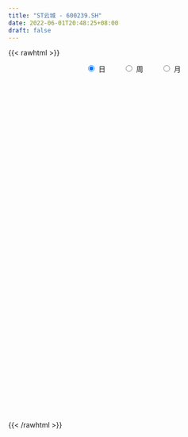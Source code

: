 ```yaml
---
title: "ST云城 - 600239.SH"
date: 2022-06-01T20:48:25+08:00
draft: false
---
```

{{< rawhtml >}}
    <div style="text-align: center">
        <label style="padding: 1rem;"><input style="margin-right: .5rem" type="radio" name="period" value="D" checked onclick="period_change(this)">日</label>
        <label style="padding: 1rem;"><input style="margin-right: .5rem" type="radio" name="period" value="W" onclick="period_change(this)">周</label>
        <label style="padding: 1rem;"><input style="margin-right: .5rem" type="radio" name="period" value="M" onclick="period_change(this)">月</label>
    </div>
    <div id="chart" style="height: 700px;"></div> 
    <script type="text/javascript">
        const D_v = [102367.02,99860.71,158807.52,103878.16,95785.51,212151.46,287576.4,172062.15,192031.63,365225.37,135801.67,123416.8,133950.94,127302.15,137097.64,110838.57,238038.54,157633.57,93542.45,75888.56,120296.68,83726.05,197387.78,157416.64,127992.42,99982.14,124283.89,107210.58,97661.8,89965.5,71458.32,87552.21,85695.56,75026.46,135100.54,103849.09,93777.54,125633.63,226447.47,125814.95,100430.34,226453.65,155306.19,108774.81,98943.71,172503.21,111881.44,78962.0,87460.03,76296.69,18151.64,248463.93,99315.18,98839.48,77079.15,114732.94,85806.25,87932.79,99934.08,75328.6,104179.86,118727.98,249630.32,162591.92,141722.52,107355.35,217120.52,177364.01,179696.66,125103.07,146713.58,150735.25,106983.2,212789.2,142959.55,125924.78,117259.6,87652.25,112502.34,178346.84,137042.76,97111.85,102180.03,79044.3,100387.28,106395.65,92095.97,204152.29,274489.03,182210.78,267659.55,505033.07,283698.5,173867.81,304391.58,361175.47,296643.49,360878.18,321219.1,254067.85,153004.0,144560.69,325205.86,197474.68,139070.75,246583.34,342834.17,296277.98,285254.72,188806.39,192192.4,130600.01,152678.8,269568.81,120641.3,129035.91,134786.93,144766.5,148843.82,76523.0,85110.45,78659.25,65909.77,134370.53,122907.64,129660.58,130459.53,209717.02,126388.0,125247.11,93925.6,146309.12,157128.81,117975.57,141871.73,139928.24,201209.94,142036.7,106549.68,126341.51,106045.13,61335.14,68931.51,74846.8,101759.67,183226.32,114564.03,116402.44,67059.07,70504.3,64220.0,54193.41,103836.8,132304.57,121328.4,352894.05,177894.55,229920.05,145157.03,181854.41,153144.54,90914.95,129650.0,121080.0,90590.61,63080.97,128416.31,75422.55,63386.64,116214.29,132062.43,89082.5,144399.71,84689.0,324940.37,137198.44,93766.38,131932.4,198209.17,90019.82,61470.11,72442.96,76662.48,79116.36,77787.0,68749.18,183585.54,91148.03,79680.01,115070.0,66857.57,80182.22,101499.73,48158.14,85887.28,107268.25,76778.8,94488.12,86989.64,135901.0,122110.91,128381.39,88151.97,87855.08,82354.09,108183.51,72282.52,59051.13,115862.59,76127.37,115206.43,162655.24,170027.84,302936.57,230402.75,139110.3,125990.26,87150.29,122687.4,101062.7,121985.65,138483.99,204331.42,137450.9,157479.13,229509.79,244632.14,41928.0,252503.62,131232.5,133852.4,132853.94,81889.1,59406.78,55538.55,162228.76,145897.2,78144.75,88411.02,69422.06,76308.47,86943.39,85127.83,79809.0,55680.6,71851.58,54813.0,51481.24,89655.0,69299.94]
const D_histogram = [0.0,0.0012763533,0.005835589,0.0070947556,0.0081178547,0.0140262696,0.0207404783,0.0301132079,0.0405922787,0.0389975786,0.0362117524,0.0301901487,0.0236636286,0.01966154,0.0199594061,0.0158713514,0.0175087114,0.0123980851,0.0052121315,0.0009192827,-0.0045281642,-0.0021071097,-0.0012581106,0.0017547995,0.0034093591,0.0047562024,0.0007233177,-0.005195361,-0.011335734,-0.0172673359,-0.0195269007,-0.0193219479,-0.0181771652,-0.0196527805,-0.0232868403,-0.023562956,-0.023580728,-0.0246582517,-0.0301163803,-0.0328600087,-0.0330453441,-0.025160392,-0.0195930797,-0.0131729037,-0.0090774083,-0.0117383942,-0.0133625511,-0.0161357767,-0.0213615923,-0.0214202443,-0.0143592626,-0.0044496064,0.000992615,0.0039853588,0.0052768496,0.0028695923,0.0020927432,0.0017355796,0.0022944109,0.0021164923,0.0027576494,0.0025959382,0.0057626251,0.009559997,0.0116172864,0.0137259545,0.0195540614,0.0260870006,0.027554377,0.0257070323,0.0230966874,0.0175395987,0.0129395901,0.0123419921,0.0123416948,0.011411307,0.0086443672,0.0061280105,0.0032484826,0.0034757548,0.0005250601,-0.0023495092,-0.0043821433,-0.0064087035,-0.0083106144,-0.0112921078,-0.0134918776,-0.0080356688,-0.0037921394,-0.0017988568,0.006341743,0.011512398,0.0138860791,0.0124360598,0.0175715601,0.021420063,0.029954925,0.0262333585,0.0251758259,0.021957055,0.0162259973,0.0091837361,0.0112405228,0.0105706807,0.0082028619,0.0131725096,0.0186215393,0.0119175908,0.000473367,-0.003132297,-0.0041814561,-0.0086691317,-0.0150569926,-0.0254575559,-0.0301118461,-0.0321282202,-0.0284832116,-0.0258831526,-0.0278444143,-0.0273929345,-0.0253904285,-0.0211865207,-0.0196039642,-0.0126827557,-0.0091310645,-0.0091330488,-0.011341488,-0.0147912707,-0.0162518414,-0.0157138291,-0.0139155322,-0.0081989835,-0.0041365942,0.0006000011,0.0029568013,0.0024153522,0.0045474518,0.0044040873,0.0060228667,0.0048184775,0.0006203816,-0.0026827482,-0.0046074837,-0.0061950459,-0.0068357554,-0.0023665923,-0.00194349,-0.0002450707,0.0002496875,0.0012398623,-0.0000668845,-0.0001919363,-0.000845685,-0.003070966,-0.0010521874,0.0079904922,0.0126470766,0.0174724935,0.0201964218,0.0239670597,0.0236742296,0.0227104187,0.0162193999,0.0091200434,0.0051816493,0.0027809558,-0.0023654867,-0.0070432051,-0.0079749865,-0.0160645146,-0.0135016363,-0.0145764396,-0.0082690561,-0.0116863435,-0.0171640311,-0.0204159846,-0.0207795329,-0.0230953261,-0.0296515951,-0.0307963201,-0.029695348,-0.0278150262,-0.0242050434,-0.0190068389,-0.0130423459,-0.0094332071,-0.0112971153,-0.0113625528,-0.0128241222,-0.0067586172,-0.0013832603,0.0032808926,0.0027800599,0.0028908921,0.000181822,-0.003514932,-0.0044380629,-0.0048405865,-0.0080755531,-0.0154505585,-0.0173405155,-0.01246307,-0.0067621088,-0.0008284255,0.0043037815,0.0112074973,0.0143668757,0.0162573644,0.0191309111,0.0179591438,0.0212922885,0.0221203534,0.0257516938,0.0340819021,0.0327175508,0.0310173787,0.0227433852,0.0190272438,0.0183193151,0.0194922331,0.01918541,0.011541704,0.0015883018,-0.0035510299,-0.0002900764,0.0004076099,0.0007375404,-0.0062019509,-0.0154053298,-0.0223192183,-0.0229175546,-0.0169211191,-0.0134487512,-0.0072425582,-0.0028225716,-0.0061291806,-0.0064332429,-0.0073774716,-0.0092948079,-0.009147668,-0.0070552418,-0.0038371559,0.0005646966,-0.000267118,0.0001321565,0.0012818219,0.0015622758,0.001279662,0.0032087335,0.0038629013]
const D_fast = [0.0,0.0015954416,0.0076135746,0.01064643,0.0136989928,0.0231139751,0.0350133034,0.051914335,0.0725414755,0.08069617,0.0869632819,0.0884892154,0.0878786024,0.0887918988,0.0940796165,0.0939593997,0.0999739375,0.0979628325,0.0920799117,0.0880168836,0.0814373957,0.0833316727,0.0838661442,0.0873177541,0.0898246536,0.0923605474,0.0885084922,0.0812909732,0.0723166666,0.0620682308,0.0549269409,0.0503014067,0.046901898,0.0405130876,0.0310573177,0.0248904631,0.018977509,0.0117354224,-0.0012518013,-0.0122104318,-0.0206571032,-0.0190622492,-0.0183932068,-0.0152662568,-0.0134401135,-0.0190356979,-0.0240004926,-0.0308076623,-0.041373876,-0.046787589,-0.043316423,-0.0345191685,-0.0288287933,-0.0248397097,-0.0222290065,-0.0239188658,-0.0241725291,-0.0240957977,-0.0229633638,-0.0226121593,-0.0212815898,-0.0207943164,-0.0161869733,-0.0099996022,-0.0050379911,0.0005021655,0.0112187878,0.0242734772,0.0326294478,0.0372088612,0.0403726882,0.0392004992,0.0378353881,0.0403232881,0.0434084145,0.0453308535,0.0447250054,0.0437406514,0.0416732441,0.042769455,0.0399500253,0.0364880787,0.0333599088,0.0297311727,0.0257516083,0.0199470879,0.0143743487,0.0178216403,0.0211171349,0.0226607032,0.0323867388,0.0404354932,0.0462806941,0.0479396897,0.0574680802,0.0666715988,0.0826951921,0.0855319652,0.090768389,0.0930388819,0.0913643235,0.0866179963,0.0914849138,0.0934577418,0.0931406385,0.1014034136,0.1115078281,0.1077832773,0.0964573953,0.0920686571,0.0899741338,0.0833191754,0.0731670663,0.056402114,0.0442198624,0.0341714331,0.0306956389,0.0268249097,0.0179025445,0.0115057906,0.0071606896,0.0060679672,0.0027495327,0.0065000522,0.0077689772,0.0054837307,0.0004399195,-0.0067076809,-0.0122312119,-0.0156216569,-0.017302243,-0.0136354403,-0.0106071994,-0.0057206039,-0.0026246034,-0.0025622144,0.0007067482,0.0016644054,0.0047889015,0.0047891318,0.0007461312,-0.0032276856,-0.0063042921,-0.0094406158,-0.011790264,-0.007912749,-0.0079755193,-0.0063383676,-0.0057811875,-0.0044810472,-0.0058045151,-0.005977551,-0.006842721,-0.0098357434,-0.0080800117,0.002960291,0.0107786445,0.0199721848,0.0277452185,0.0375076214,0.0431333487,0.0478471425,0.0454109736,0.040591628,0.0379486463,0.0362431917,0.0305053775,0.0240668579,0.0211413298,0.009035673,0.0082231423,0.0035042291,0.0077443486,0.0014054753,-0.00836322,-0.0167191697,-0.0222776013,-0.030367226,-0.0443363938,-0.0531801988,-0.0595030637,-0.0645764985,-0.0670177764,-0.0665712817,-0.0638673751,-0.0626165381,-0.0673047252,-0.0702108008,-0.0748784008,-0.0705025501,-0.0654730083,-0.0599886322,-0.05979445,-0.0589608947,-0.0616245093,-0.0661999964,-0.068232643,-0.0698453132,-0.0750991681,-0.0863368132,-0.092561899,-0.090800221,-0.086789787,-0.0810632101,-0.0748550577,-0.0651494675,-0.0583983702,-0.0524435405,-0.044787266,-0.0414692473,-0.0328130304,-0.0264548773,-0.0163856134,0.0004650705,0.0072801068,0.0133342794,0.0107461323,0.0117868018,0.0156587018,0.0217046782,0.0261942075,0.0214359275,0.0118796007,0.0058525116,0.009040946,0.0098405347,0.0103548503,0.0018648714,-0.01118984,-0.0236835331,-0.0300112581,-0.0282451023,-0.0281349222,-0.0237393688,-0.020025025,-0.0248639292,-0.0267763023,-0.0295648988,-0.0338059371,-0.0359457143,-0.0356170985,-0.0333583015,-0.0288152748,-0.029713869,-0.0292815554,-0.0278114345,-0.0271404117,-0.0271031099,-0.0243718551,-0.022751962]
const D_slow = [0.0,0.0003190883,0.0017779856,0.0035516745,0.0055811381,0.0090877055,0.0142728251,0.0218011271,0.0319491968,0.0416985914,0.0507515295,0.0582990667,0.0642149738,0.0691303588,0.0741202103,0.0780880482,0.0824652261,0.0855647474,0.0868677802,0.0870976009,0.0859655598,0.0854387824,0.0851242548,0.0855629546,0.0864152944,0.087604345,0.0877851744,0.0864863342,0.0836524007,0.0793355667,0.0744538415,0.0696233546,0.0650790633,0.0601658681,0.054344158,0.0484534191,0.042558237,0.0363936741,0.028864579,0.0206495768,0.0123882408,0.0060981428,0.0011998729,-0.002093353,-0.0043627051,-0.0072973037,-0.0106379415,-0.0146718856,-0.0200122837,-0.0253673448,-0.0289571604,-0.030069562,-0.0298214083,-0.0288250686,-0.0275058562,-0.0267884581,-0.0262652723,-0.0258313774,-0.0252577747,-0.0247286516,-0.0240392392,-0.0233902547,-0.0219495984,-0.0195595991,-0.0166552775,-0.0132237889,-0.0083352736,-0.0018135234,0.0050750708,0.0115018289,0.0172760008,0.0216609004,0.024895798,0.027981296,0.0310667197,0.0339195465,0.0360806383,0.0376126409,0.0384247615,0.0392937002,0.0394249653,0.0388375879,0.0377420521,0.0361398762,0.0340622226,0.0312391957,0.0278662263,0.0258573091,0.0249092743,0.0244595601,0.0260449958,0.0289230953,0.0323946151,0.03550363,0.03989652,0.0452515358,0.052740267,0.0592986067,0.0655925631,0.0710818269,0.0751383262,0.0774342602,0.0802443909,0.0828870611,0.0849377766,0.088230904,0.0928862888,0.0958656865,0.0959840283,0.095200954,0.09415559,0.0919883071,0.0882240589,0.0818596699,0.0743317084,0.0662996534,0.0591788505,0.0527080623,0.0457469588,0.0388987251,0.032551118,0.0272544878,0.0223534968,0.0191828079,0.0169000418,0.0146167796,0.0117814076,0.0080835899,0.0040206295,0.0000921722,-0.0033867108,-0.0054364567,-0.0064706053,-0.006320605,-0.0055814047,-0.0049775666,-0.0038407037,-0.0027396818,-0.0012339652,-0.0000293458,0.0001257496,-0.0005449374,-0.0016968084,-0.0032455698,-0.0049545087,-0.0055461567,-0.0060320293,-0.0060932969,-0.006030875,-0.0057209095,-0.0057376306,-0.0057856147,-0.0059970359,-0.0067647774,-0.0070278243,-0.0050302012,-0.0018684321,0.0024996913,0.0075487967,0.0135405617,0.0194591191,0.0251367238,0.0291915737,0.0314715846,0.0327669969,0.0334622359,0.0328708642,0.0311100629,0.0291163163,0.0251001877,0.0217247786,0.0180806687,0.0160134047,0.0130918188,0.008800811,0.0036968149,-0.0014980684,-0.0072718999,-0.0146847987,-0.0223838787,-0.0298077157,-0.0367614723,-0.0428127331,-0.0475644428,-0.0508250293,-0.053183331,-0.0560076099,-0.0588482481,-0.0620542786,-0.0637439329,-0.064089748,-0.0632695248,-0.0625745099,-0.0618517869,-0.0618063313,-0.0626850644,-0.0637945801,-0.0650047267,-0.067023615,-0.0708862546,-0.0752213835,-0.078337151,-0.0800276782,-0.0802347846,-0.0791588392,-0.0763569649,-0.0727652459,-0.0687009048,-0.0639181771,-0.0594283911,-0.054105319,-0.0485752306,-0.0421373072,-0.0336168317,-0.025437444,-0.0176830993,-0.011997253,-0.007240442,-0.0026606133,0.002212445,0.0070087975,0.0098942235,0.010291299,0.0094035415,0.0093310224,0.0094329248,0.0096173099,0.0080668222,0.0042154898,-0.0013643148,-0.0070937034,-0.0113239832,-0.014686171,-0.0164968106,-0.0172024535,-0.0187347486,-0.0203430593,-0.0221874272,-0.0245111292,-0.0267980462,-0.0285618567,-0.0295211456,-0.0293799715,-0.029446751,-0.0294137119,-0.0290932564,-0.0287026874,-0.0283827719,-0.0275805886,-0.0266148633]
const D_data = [['2021-05-20', 1.75, 1.73, 1.71, 1.75],['2021-05-21', 1.72, 1.75, 1.72, 1.76],['2021-05-24', 1.76, 1.81, 1.74, 1.83],['2021-05-25', 1.8, 1.79, 1.78, 1.83],['2021-05-26', 1.8, 1.8, 1.78, 1.82],['2021-05-27', 1.8, 1.89, 1.8, 1.89],['2021-05-28', 1.88, 1.95, 1.86, 1.98],['2021-05-31', 1.94, 2.05, 1.93, 2.05],['2021-06-01', 2.07, 2.15, 2.06, 2.15],['2021-06-02', 2.21, 2.06, 2.04, 2.25],['2021-06-03', 2.11, 2.07, 2.06, 2.12],['2021-06-04', 2.04, 2.04, 2.04, 2.12],['2021-06-07', 2.04, 2.03, 2.01, 2.06],['2021-06-08', 2.01, 2.06, 2.01, 2.1],['2021-06-09', 2.06, 2.13, 2.05, 2.15],['2021-06-10', 2.14, 2.09, 2.08, 2.18],['2021-06-11', 2.14, 2.18, 2.11, 2.19],['2021-06-15', 2.14, 2.11, 2.09, 2.17],['2021-06-16', 2.1, 2.07, 2.06, 2.14],['2021-06-17', 2.06, 2.09, 2.05, 2.13],['2021-06-18', 2.09, 2.06, 2.02, 2.11],['2021-06-21', 2.12, 2.16, 2.1, 2.16],['2021-06-22', 2.2, 2.16, 2.15, 2.26],['2021-06-23', 2.14, 2.21, 2.12, 2.26],['2021-06-24', 2.21, 2.22, 2.18, 2.27],['2021-06-25', 2.21, 2.24, 2.2, 2.26],['2021-06-28', 2.24, 2.18, 2.17, 2.27],['2021-06-29', 2.17, 2.14, 2.12, 2.19],['2021-06-30', 2.14, 2.11, 2.09, 2.16],['2021-07-01', 2.12, 2.08, 2.08, 2.14],['2021-07-02', 2.08, 2.1, 2.07, 2.11],['2021-07-05', 2.1, 2.12, 2.08, 2.12],['2021-07-06', 2.11, 2.13, 2.08, 2.13],['2021-07-07', 2.11, 2.09, 2.09, 2.12],['2021-07-08', 2.09, 2.04, 2.03, 2.1],['2021-07-09', 2.03, 2.06, 2.01, 2.07],['2021-07-12', 2.06, 2.05, 2.03, 2.08],['2021-07-13', 2.04, 2.02, 2.0, 2.05],['2021-07-14', 2.01, 1.93, 1.92, 2.02],['2021-07-15', 1.93, 1.92, 1.89, 1.94],['2021-07-16', 1.92, 1.92, 1.89, 1.95],['2021-07-19', 1.92, 2.02, 1.9, 2.02],['2021-07-20', 2.0, 2.01, 1.98, 2.05],['2021-07-21', 2.01, 2.04, 2.01, 2.07],['2021-07-22', 2.03, 2.03, 2.0, 2.05],['2021-07-23', 2.02, 1.94, 1.93, 2.03],['2021-07-26', 1.94, 1.93, 1.89, 1.96],['2021-07-27', 1.93, 1.89, 1.89, 1.94],['2021-07-28', 1.89, 1.82, 1.8, 1.9],['2021-07-29', 1.83, 1.85, 1.83, 1.88],['2021-07-30', 1.94, 1.94, 1.94, 1.94],['2021-08-02', 2.0, 2.01, 1.95, 2.04],['2021-08-03', 1.99, 1.99, 1.96, 2.01],['2021-08-04', 1.98, 1.98, 1.96, 2.0],['2021-08-05', 1.97, 1.97, 1.96, 2.0],['2021-08-06', 1.97, 1.92, 1.9, 1.97],['2021-08-09', 1.91, 1.93, 1.9, 1.94],['2021-08-10', 1.93, 1.93, 1.91, 1.93],['2021-08-11', 1.93, 1.94, 1.92, 1.96],['2021-08-12', 1.94, 1.93, 1.91, 1.95],['2021-08-13', 1.92, 1.94, 1.92, 1.95],['2021-08-16', 1.94, 1.93, 1.92, 1.94],['2021-08-17', 1.93, 1.98, 1.92, 2.02],['2021-08-18', 1.96, 2.01, 1.94, 2.02],['2021-08-19', 2.0, 2.01, 1.99, 2.06],['2021-08-20', 2.0, 2.03, 2.0, 2.04],['2021-08-23', 2.03, 2.11, 2.03, 2.12],['2021-08-24', 2.1, 2.17, 2.09, 2.2],['2021-08-25', 2.18, 2.15, 2.11, 2.22],['2021-08-26', 2.15, 2.13, 2.11, 2.16],['2021-08-27', 2.18, 2.13, 2.1, 2.18],['2021-08-30', 2.13, 2.09, 2.08, 2.13],['2021-08-31', 2.09, 2.09, 2.07, 2.11],['2021-09-01', 2.09, 2.14, 2.07, 2.17],['2021-09-02', 2.15, 2.16, 2.11, 2.17],['2021-09-03', 2.15, 2.16, 2.14, 2.19],['2021-09-06', 2.15, 2.14, 2.13, 2.18],['2021-09-07', 2.14, 2.14, 2.12, 2.15],['2021-09-08', 2.14, 2.13, 2.12, 2.15],['2021-09-09', 2.12, 2.17, 2.11, 2.18],['2021-09-10', 2.17, 2.13, 2.12, 2.18],['2021-09-13', 2.13, 2.12, 2.11, 2.14],['2021-09-14', 2.12, 2.12, 2.11, 2.14],['2021-09-15', 2.11, 2.11, 2.1, 2.12],['2021-09-16', 2.11, 2.1, 2.1, 2.14],['2021-09-17', 2.1, 2.07, 2.05, 2.1],['2021-09-22', 2.05, 2.06, 2.04, 2.07],['2021-09-23', 2.06, 2.16, 2.06, 2.16],['2021-09-24', 2.16, 2.17, 2.13, 2.24],['2021-09-27', 2.19, 2.16, 2.1, 2.22],['2021-09-28', 2.15, 2.27, 2.14, 2.27],['2021-09-29', 2.29, 2.28, 2.26, 2.38],['2021-09-30', 2.24, 2.28, 2.22, 2.35],['2021-10-08', 2.28, 2.25, 2.24, 2.33],['2021-10-11', 2.25, 2.36, 2.23, 2.36],['2021-10-12', 2.35, 2.39, 2.33, 2.47],['2021-10-13', 2.38, 2.51, 2.36, 2.51],['2021-10-14', 2.54, 2.4, 2.39, 2.57],['2021-10-15', 2.38, 2.45, 2.37, 2.52],['2021-10-18', 2.45, 2.44, 2.37, 2.47],['2021-10-19', 2.42, 2.41, 2.38, 2.44],['2021-10-20', 2.39, 2.38, 2.36, 2.42],['2021-10-21', 2.42, 2.5, 2.39, 2.5],['2021-10-22', 2.49, 2.49, 2.46, 2.51],['2021-10-25', 2.45, 2.48, 2.45, 2.52],['2021-10-26', 2.51, 2.6, 2.5, 2.6],['2021-10-27', 2.65, 2.66, 2.58, 2.73],['2021-10-28', 2.57, 2.53, 2.53, 2.64],['2021-10-29', 2.5, 2.44, 2.4, 2.55],['2021-11-01', 2.48, 2.51, 2.42, 2.54],['2021-11-02', 2.53, 2.54, 2.48, 2.61],['2021-11-03', 2.55, 2.49, 2.47, 2.58],['2021-11-04', 2.49, 2.44, 2.44, 2.52],['2021-11-05', 2.43, 2.34, 2.32, 2.44],['2021-11-08', 2.33, 2.36, 2.31, 2.4],['2021-11-09', 2.37, 2.36, 2.3, 2.39],['2021-11-10', 2.36, 2.42, 2.33, 2.43],['2021-11-11', 2.46, 2.41, 2.38, 2.47],['2021-11-12', 2.39, 2.34, 2.33, 2.42],['2021-11-15', 2.34, 2.35, 2.33, 2.37],['2021-11-16', 2.35, 2.36, 2.34, 2.38],['2021-11-17', 2.36, 2.39, 2.34, 2.39],['2021-11-18', 2.39, 2.36, 2.35, 2.4],['2021-11-19', 2.35, 2.44, 2.35, 2.46],['2021-11-22', 2.41, 2.42, 2.39, 2.44],['2021-11-23', 2.42, 2.38, 2.36, 2.42],['2021-11-24', 2.37, 2.34, 2.33, 2.38],['2021-11-25', 2.34, 2.3, 2.27, 2.37],['2021-11-26', 2.28, 2.3, 2.25, 2.3],['2021-11-29', 2.27, 2.31, 2.26, 2.35],['2021-11-30', 2.3, 2.32, 2.29, 2.35],['2021-12-01', 2.35, 2.38, 2.34, 2.41],['2021-12-02', 2.37, 2.38, 2.37, 2.43],['2021-12-03', 2.4, 2.41, 2.37, 2.43],['2021-12-06', 2.4, 2.4, 2.39, 2.44],['2021-12-07', 2.39, 2.37, 2.35, 2.43],['2021-12-08', 2.37, 2.41, 2.36, 2.46],['2021-12-09', 2.39, 2.39, 2.38, 2.44],['2021-12-10', 2.38, 2.42, 2.38, 2.42],['2021-12-13', 2.39, 2.39, 2.37, 2.41],['2021-12-14', 2.38, 2.34, 2.32, 2.39],['2021-12-15', 2.33, 2.33, 2.31, 2.34],['2021-12-16', 2.31, 2.33, 2.31, 2.34],['2021-12-17', 2.33, 2.32, 2.3, 2.34],['2021-12-20', 2.32, 2.32, 2.3, 2.37],['2021-12-21', 2.32, 2.39, 2.31, 2.41],['2021-12-22', 2.38, 2.35, 2.34, 2.39],['2021-12-23', 2.34, 2.37, 2.31, 2.39],['2021-12-24', 2.37, 2.36, 2.34, 2.39],['2021-12-27', 2.36, 2.37, 2.35, 2.38],['2021-12-28', 2.36, 2.34, 2.34, 2.37],['2021-12-29', 2.35, 2.35, 2.34, 2.36],['2021-12-30', 2.37, 2.34, 2.31, 2.37],['2021-12-31', 2.33, 2.31, 2.27, 2.33],['2022-01-04', 2.33, 2.36, 2.31, 2.37],['2022-01-05', 2.38, 2.48, 2.37, 2.48],['2022-01-06', 2.46, 2.47, 2.45, 2.5],['2022-01-07', 2.47, 2.51, 2.46, 2.58],['2022-01-10', 2.51, 2.52, 2.47, 2.53],['2022-01-11', 2.51, 2.57, 2.5, 2.63],['2022-01-12', 2.57, 2.55, 2.54, 2.62],['2022-01-13', 2.54, 2.56, 2.54, 2.59],['2022-01-14', 2.55, 2.49, 2.48, 2.57],['2022-01-17', 2.48, 2.46, 2.44, 2.5],['2022-01-18', 2.46, 2.48, 2.45, 2.51],['2022-01-19', 2.47, 2.49, 2.46, 2.49],['2022-01-20', 2.47, 2.44, 2.42, 2.56],['2022-01-21', 2.43, 2.42, 2.4, 2.44],['2022-01-24', 2.43, 2.45, 2.4, 2.47],['2022-01-25', 2.43, 2.33, 2.33, 2.45],['2022-01-26', 2.32, 2.44, 2.32, 2.45],['2022-01-27', 2.44, 2.39, 2.38, 2.44],['2022-01-28', 2.38, 2.49, 2.36, 2.5],['2022-02-07', 2.37, 2.37, 2.37, 2.4],['2022-02-08', 2.25, 2.31, 2.25, 2.32],['2022-02-09', 2.29, 2.3, 2.28, 2.32],['2022-02-10', 2.3, 2.31, 2.28, 2.33],['2022-02-11', 2.3, 2.26, 2.24, 2.33],['2022-02-14', 2.26, 2.16, 2.15, 2.26],['2022-02-15', 2.17, 2.18, 2.14, 2.22],['2022-02-16', 2.19, 2.18, 2.16, 2.2],['2022-02-17', 2.17, 2.17, 2.15, 2.18],['2022-02-18', 2.17, 2.18, 2.14, 2.18],['2022-02-21', 2.17, 2.2, 2.16, 2.21],['2022-02-22', 2.2, 2.22, 2.19, 2.22],['2022-02-23', 2.22, 2.2, 2.19, 2.23],['2022-02-24', 2.19, 2.12, 2.09, 2.2],['2022-02-25', 2.12, 2.12, 2.1, 2.15],['2022-02-28', 2.13, 2.08, 2.05, 2.13],['2022-03-01', 2.08, 2.17, 2.06, 2.18],['2022-03-02', 2.16, 2.18, 2.15, 2.18],['2022-03-03', 2.17, 2.19, 2.16, 2.22],['2022-03-04', 2.18, 2.13, 2.13, 2.18],['2022-03-07', 2.13, 2.13, 2.1, 2.14],['2022-03-08', 2.12, 2.08, 2.06, 2.13],['2022-03-09', 2.07, 2.04, 1.98, 2.09],['2022-03-10', 2.07, 2.05, 2.03, 2.08],['2022-03-11', 2.04, 2.04, 1.99, 2.05],['2022-03-14', 2.03, 1.98, 1.98, 2.04],['2022-03-15', 1.97, 1.88, 1.88, 1.98],['2022-03-16', 1.9, 1.9, 1.8, 1.92],['2022-03-17', 1.94, 1.97, 1.92, 2.0],['2022-03-18', 1.96, 1.99, 1.95, 2.0],['2022-03-21', 2.02, 2.01, 1.99, 2.04],['2022-03-22', 2.01, 2.02, 1.99, 2.04],['2022-03-23', 2.01, 2.07, 2.01, 2.11],['2022-03-24', 2.06, 2.05, 2.04, 2.1],['2022-03-25', 2.05, 2.05, 2.03, 2.07],['2022-03-28', 2.04, 2.08, 2.02, 2.12],['2022-03-29', 2.07, 2.04, 2.03, 2.11],['2022-03-30', 2.03, 2.11, 2.02, 2.12],['2022-03-31', 2.09, 2.1, 2.06, 2.16],['2022-04-01', 2.09, 2.16, 2.07, 2.19],['2022-04-06', 2.17, 2.27, 2.17, 2.27],['2022-04-07', 2.24, 2.19, 2.16, 2.26],['2022-04-08', 2.18, 2.2, 2.17, 2.23],['2022-04-11', 2.18, 2.11, 2.1, 2.19],['2022-04-12', 2.11, 2.15, 2.1, 2.17],['2022-04-13', 2.14, 2.19, 2.14, 2.22],['2022-04-14', 2.22, 2.23, 2.19, 2.24],['2022-04-15', 2.21, 2.23, 2.2, 2.26],['2022-04-18', 2.22, 2.13, 2.12, 2.24],['2022-04-19', 2.1, 2.06, 2.02, 2.12],['2022-04-20', 2.05, 2.08, 2.04, 2.1],['2022-04-21', 2.18, 2.18, 2.16, 2.18],['2022-04-22', 2.15, 2.16, 2.11, 2.21],['2022-04-25', 2.14, 2.16, 2.1, 2.25],['2022-04-26', 2.05, 2.05, 2.05, 2.05],['2022-04-27', 1.95, 1.97, 1.95, 1.98],['2022-04-28', 1.96, 1.94, 1.91, 1.99],['2022-04-29', 1.94, 1.98, 1.93, 1.98],['2022-05-05', 1.97, 2.06, 1.97, 2.07],['2022-05-06', 2.03, 2.04, 2.01, 2.06],['2022-05-09', 2.06, 2.09, 2.04, 2.09],['2022-05-10', 2.08, 2.09, 2.06, 2.1],['2022-05-11', 2.06, 1.99, 1.99, 2.08],['2022-05-13', 2.06, 2.01, 1.96, 2.07],['2022-05-16', 2.02, 1.99, 1.97, 2.03],['2022-05-17', 2.0, 1.96, 1.94, 2.01],['2022-05-18', 1.95, 1.97, 1.92, 1.98],['2022-05-19', 1.96, 1.99, 1.94, 2.02],['2022-05-20', 1.99, 2.01, 1.98, 2.01],['2022-05-23', 2.0, 2.04, 2.0, 2.06],['2022-05-24', 2.04, 1.98, 1.97, 2.05],['2022-05-25', 1.97, 1.99, 1.96, 2.0],['2022-05-26', 1.99, 2.0, 1.98, 2.01],['2022-05-27', 1.99, 1.99, 1.97, 2.0],['2022-05-30', 1.97, 1.98, 1.96, 1.99],['2022-05-31', 1.96, 2.01, 1.96, 2.03],['2022-06-01', 2.0, 2.0, 2.0, 2.04]]
const W_v = [882696.0700000001,563713.63,931794.53,602569.73,987061.59,529051.98,695803.24,603318.28,599603.23,1328256.8900000001,553328.2999999999,863661.3900000001,609368.51,1751523.72,1103141.9399999999,476209.7,440128.64,2512835.3099999996,1434775.3900000001,659817.83,3422660.3999999999,1900692.1399999999,1903259.2099999997,1626104.9900000002,1541075.75,2073981.3500000001,2162707.0899999999,1352175.27,1401228.8899999999,576274.4199999999,190612.91,505701.49,513375.0700000001,534240.51,742737.12,599077.9300000001,208404.41,246898.43,481721.48,422105.96,132905.29,1260580.05,763205.5200000001,497992.65,611935.0900000001,510346.13,1504181.0,1026696.96,446857.29,252430.17,176904.74,225359.42,302914.3,244573.33,181855.0,91626.94,100367.52,119264.04,100070.79,165614.35,153712.21,172412.94,579417.5700000001,1347035.3400000001,960514.37,682876.21,709249.0700000001,1004661.1700000002,769340.3500000001,437072.06,340619.22,354770.81,246555.21,402703.34,201431.04,398272.21,291837.35,456362.6,452289.01,950181.13,1460294.47,1422256.1699999999,2081910.3299999998,1256549.74,1163146.53,1956605.1099999999,2723179.6699999999,2613756.8700000001,2642135.8499999996,2176683.6099999999,1232794.5600000001,2356434.8499999996,2492927.6499999999,1641633.8100000001,2266067.4100000001,1033107.47,1617074.2,1263359.5,1113900.8099999998,4973192.6500000004,2524549.4900000002,1382940.71,905342.9400000001,655216.95,687738.67,474061.56,781028.8600000001,1319530.46,722563.83,538851.75,639128.13,663676.47,55679.61,305938.24,1456378.3600000001,908668.6899999999,595632.13,318268.13,237918.09,346538.41,484788.11,267732.67,402231.67,577274.27,398946.48,504716.36,870481.7799999999,1732285.4399999999,627060.28,738623.96,577430.08,944350.3300000001,2165698.6699999999,2976797.79,1548944.6899999999,1904947.79,911511.29,508167.8,575483.17,564038.0399999999,434808.33,1658528.5499999998,1021952.4399999999,2653106.0700000003,4102060.0000000005,2954200.3199999998,3748281.23,5031642.1699999999,3905020.3900000001,1570360.3500000001,3098958.2600000002,6414771.2300000004,4937289.5,2660863.4900000002,1772319.47,2015570.25,1247472.6200000001,1325204.1300000001,926613.8199999999,1108688.5599999998,1012472.17,960460.45,883907.8999999999,255583.45,119191.2,557431.41,524701.36,528379.52,578095.66,641575.2199999999,544220.04,786285.66,801277.86,908499.54,705667.5100000001,623628.3,446487.15,953966.02,1067210.5,3695104.6100000003,1295358.6200000001,1475476.0600000001,361838.47,299590.95,1693839.1199999999,862450.05,548047.26,583399.15,690371.2300000001,593085.46,431608.85,684105.3200000001,625403.49,234438.61,991878.9300000001,1009516.97,507709.78,858199.05,988537.6200000001,747227.84,447361.26,666505.03,490580.09,487223.86,672103.9299999999,761981.5699999999,372751.8,638430.6799999999,453181.58,780028.09,845997.84,739391.98,632803.79,485119.11,570737.29,1238601.8999999999,173867.81,1644307.8199999998,1074313.0800000001,1310020.96,933846.4100000001,678074.46,440573.0,719132.77,640586.21,731596.29,437500.09,583011.53,425059.08,882037.05,700720.9299999999,478590.4399999999,545145.5699999999,772526.5900000001,498804.54,500386.11,443289.53,412580.59,561534.91,409726.33,639879.47,672449.6200000001,558876.2999999999,867255.2300000001,804148.66,214743.04,423071.29,399229.6900000001,347282.01,210436.18]
const W_histogram = [0.0,-0.0024186895,0.008278311,0.0129274605,0.0251850045,0.030241181,0.0300412678,0.0337450175,0.0339829576,0.0355835114,0.0342482761,0.0133427163,0.0259406231,0.0209616883,0.0124288445,-0.0031455911,-0.006604426,0.000943344,0.0238562974,0.0100380172,0.0407541944,0.0704815386,0.0954450319,0.109144561,0.1240260298,0.1729832448,0.1795323253,0.1452317234,0.0370549265,-0.00129473,-0.0221168644,-0.0455466464,-0.0643648534,-0.0865367544,-0.1063751521,-0.0970607937,-0.1004437835,-0.1015574131,-0.1021904844,-0.0961106106,-0.0920621137,-0.035861097,0.0022621549,0.0202926835,0.0112597507,-0.0145243028,0.0058368274,-0.0161145605,-0.0249107255,-0.0448100044,-0.05500276,-0.0702454756,-0.0703103246,-0.0755997546,-0.0762603596,-0.0818905804,-0.0820745531,-0.083000579,-0.0791825946,-0.0879312842,-0.0859009064,-0.0850852391,-0.1320729235,-0.1298880313,-0.0954631526,-0.0660112944,-0.0410698912,-0.0108520378,0.0068312633,0.0113696093,0.0179605725,0.0130327141,0.0116691452,-0.0041804121,-0.0028122521,0.0086632965,0.0152972063,0.0129234175,0.0180367092,0.0418159946,0.0716069238,0.0872950694,0.104922388,0.1052180185,0.1111600723,0.1343523578,0.1898027372,0.2081235769,0.2085660659,0.2010311424,0.1381446147,0.0534765585,-0.0368002307,-0.0947352197,-0.1347300721,-0.1672925613,-0.16454353,-0.1462594925,-0.1356284389,-0.0785159183,-0.0509506766,-0.0434892562,-0.0362718797,-0.0390757906,-0.04090486,-0.0342756847,-0.02197626,-0.013099267,0.0002170644,0.0124264451,0.0219972989,0.0165989862,0.0116360954,0.015476057,0.018853316,0.0236350797,0.0168672667,0.0101966817,0.0013607737,-0.0019904591,0.00019074,-0.0012951596,0.0001067328,0.0102648474,0.0119535824,0.0190671061,0.0278880686,0.0353387188,0.0255049483,-0.0030012869,-0.0123537514,-0.0028008088,-0.0035907265,0.0153514865,0.0201063798,0.0246083231,0.0216396925,0.0153713036,0.0086046083,0.0012225172,-0.0080756268,-0.0001999397,0.0065403916,0.0517678093,0.0771478204,0.1083650398,0.1624172931,0.2129003504,0.1999405824,0.165308694,0.1427825414,0.182306295,0.1548496988,0.1062809793,0.0755013551,0.0362531982,-0.0101571059,-0.0241389118,-0.0521069115,-0.0815127058,-0.1088160444,-0.1337604812,-0.1492321418,-0.1544243865,-0.1461677756,-0.1385158347,-0.1409009605,-0.1465782449,-0.1415619401,-0.1323361221,-0.1168248148,-0.1030261586,-0.0965330796,-0.104312004,-0.1006073355,-0.1024334067,-0.0991005499,-0.0995029637,-0.0764716247,-0.0557399258,-0.0565546433,-0.0573009195,-0.0552818701,-0.0393840553,-0.0148927481,0.0041622128,0.0124196318,0.021106306,0.019985904,0.0223044477,0.0227770178,0.0315885307,0.0316911113,0.010303078,-0.0081409033,-0.0090761283,-0.0104546712,0.0045776092,0.0220774825,0.043347187,0.049173366,0.0640476476,0.0632457403,0.0588979553,0.0460395942,0.038626918,0.0336516846,0.0291119507,0.0275695145,0.0323909833,0.0415128262,0.0482900255,0.0493032532,0.0446237181,0.0467304982,0.0535120366,0.0538116859,0.0645883196,0.071008759,0.0684568172,0.0570680275,0.0469891887,0.0445344198,0.0315692108,0.0285783827,0.0255491851,0.015576559,0.0106736788,0.003437517,0.0110648122,0.0135432939,0.0094429218,0.0103469506,-0.0048286319,-0.0197034189,-0.032288651,-0.0382382669,-0.0460115321,-0.0518627617,-0.0490644169,-0.0376886692,-0.0259144436,-0.0150867963,-0.0117674298,-0.0203212374,-0.0205059605,-0.0211322724,-0.0200398367,-0.019158069,-0.0164963727]
const W_fast = [0.0,-0.0030233618,0.0097432164,0.017624231,0.0361780262,0.0487944979,0.0561049016,0.0682449057,0.0769785852,0.0874750169,0.0947018506,0.0771319699,0.0962150324,0.0964765197,0.091050887,0.0746900536,0.0695801123,0.0773637182,0.1062407461,0.0949319702,0.135836696,0.1831844248,0.2320091761,0.2729948454,0.3188828216,0.4110858478,0.4625180096,0.4645253386,0.3656122734,0.3269389343,0.3005875839,0.2657711403,0.2308617199,0.1870556303,0.1406234446,0.1256726045,0.0971786688,0.070675686,0.0444949936,0.0265472147,0.0075801832,0.0548159257,0.0935047162,0.1166084158,0.1103904206,0.0809752914,0.1027956285,0.0768156005,0.0617917541,0.0306899741,0.0067465285,-0.026057556,-0.0436999862,-0.0678893548,-0.0876150498,-0.1137179156,-0.1344205266,-0.1560966973,-0.1720743615,-0.2028058721,-0.2222507209,-0.2427063635,-0.3227122787,-0.3529993943,-0.3424403037,-0.3294912692,-0.3148173388,-0.2873124949,-0.2679213779,-0.2605406295,-0.2494595232,-0.2511292031,-0.2495754857,-0.266470146,-0.2658050491,-0.2521636763,-0.2417054649,-0.2408483994,-0.2312259304,-0.1969926463,-0.1492999862,-0.1117880732,-0.0679301576,-0.0413300225,-0.0075979506,0.0491824243,0.1520834881,0.222435222,0.2750192275,0.3177420896,0.2893917156,0.218092799,0.1186159521,0.0369971581,-0.0366802122,-0.1110658418,-0.149452693,-0.1677335287,-0.1910095848,-0.1535260437,-0.1386984711,-0.1421093648,-0.1439599582,-0.1565328167,-0.1685881012,-0.1705278471,-0.1637224874,-0.1581203111,-0.1447497136,-0.1294337217,-0.1143635431,-0.1156121093,-0.1176659762,-0.1099570003,-0.1018664124,-0.0911758787,-0.0937268751,-0.0978482896,-0.1063440042,-0.1101928518,-0.1079639677,-0.1097736572,-0.1083450816,-0.0956207551,-0.0909436246,-0.0790633243,-0.0632703446,-0.0469850147,-0.0504425481,-0.0796991051,-0.0921400075,-0.0832872671,-0.0849748663,-0.0621947818,-0.0524132935,-0.0417592695,-0.0393179769,-0.0417435399,-0.0463590832,-0.0534355449,-0.0647525956,-0.0569268935,-0.0485514643,0.0096179058,0.054284872,0.1125933513,0.2072499279,0.3109580728,0.3479834505,0.3546787355,0.3678482183,0.4529485456,0.4642043741,0.4422058994,0.430301614,0.4001167567,0.3511671761,0.3311506422,0.2901559147,0.2403719439,0.1858645943,0.1274800372,0.074700341,0.0309019997,0.0026166668,-0.024360351,-0.061970717,-0.1042925625,-0.1346667428,-0.1585249554,-0.1722198517,-0.1841777352,-0.2018179261,-0.2356748515,-0.2571220169,-0.2845564398,-0.3059987205,-0.3312768752,-0.3273634423,-0.3205667249,-0.3355201033,-0.3505916094,-0.3623930274,-0.3563412264,-0.3355731063,-0.3154775921,-0.3041152652,-0.2901520145,-0.2862759405,-0.2783812849,-0.2722144603,-0.2555058147,-0.2474804563,-0.2662927202,-0.2867719272,-0.2899761843,-0.293968395,-0.2777917123,-0.2547724684,-0.2226659672,-0.2045464467,-0.1736602531,-0.1586507254,-0.1482740216,-0.1496224842,-0.1473784308,-0.1439407431,-0.1412024892,-0.1358525469,-0.1229333323,-0.1034332828,-0.0845835771,-0.0712445361,-0.0647681417,-0.0509787371,-0.0308191895,-0.0170666187,0.0098570949,0.034029724,0.0485919865,0.0514702037,0.0531386621,0.0618174981,0.0567445918,0.0608983594,0.064256458,0.0581779717,0.0559435113,0.0495667287,0.059960227,0.0658245321,0.0640848905,0.0675756569,0.0511929165,0.0313922747,0.0107348798,-0.0047743028,-0.024050451,-0.0428673711,-0.0523351305,-0.0503815501,-0.0450859354,-0.0380299872,-0.0376524781,-0.0512865951,-0.0565978082,-0.0625071882,-0.0664247117,-0.0703324613,-0.0717948582]
const W_slow = [0.0,-0.0006046724,0.0014649054,0.0046967705,0.0109930216,0.0185533169,0.0260636338,0.0344998882,0.0429956276,0.0518915055,0.0604535745,0.0637892536,0.0702744093,0.0755148314,0.0786220425,0.0778356448,0.0761845383,0.0764203743,0.0823844486,0.0848939529,0.0950825015,0.1127028862,0.1365641442,0.1638502844,0.1948567918,0.238102603,0.2829856844,0.3192936152,0.3285573468,0.3282336643,0.3227044482,0.3113177866,0.2952265733,0.2735923847,0.2469985967,0.2227333982,0.1976224524,0.1722330991,0.146685478,0.1226578253,0.0996422969,0.0906770227,0.0912425614,0.0963157323,0.0991306699,0.0954995942,0.0969588011,0.092930161,0.0867024796,0.0754999785,0.0617492885,0.0441879196,0.0266103384,0.0077103998,-0.0113546901,-0.0318273352,-0.0523459735,-0.0730961183,-0.0928917669,-0.1148745879,-0.1363498145,-0.1576211243,-0.1906393552,-0.223111363,-0.2469771512,-0.2634799748,-0.2737474476,-0.276460457,-0.2747526412,-0.2719102389,-0.2674200957,-0.2641619172,-0.2612446309,-0.2622897339,-0.262992797,-0.2608269728,-0.2570026713,-0.2537718169,-0.2492626396,-0.2388086409,-0.22090691,-0.1990831426,-0.1728525456,-0.146548041,-0.1187580229,-0.0851699335,-0.0377192492,0.0143116451,0.0664531616,0.1167109472,0.1512471008,0.1646162405,0.1554161828,0.1317323779,0.0980498599,0.0562267195,0.015090837,-0.0214740361,-0.0553811459,-0.0750101254,-0.0877477946,-0.0986201086,-0.1076880785,-0.1174570262,-0.1276832412,-0.1362521623,-0.1417462273,-0.1450210441,-0.144966778,-0.1418601667,-0.136360842,-0.1322110955,-0.1293020716,-0.1254330574,-0.1207197284,-0.1148109584,-0.1105941418,-0.1080449713,-0.1077047779,-0.1082023927,-0.1081547077,-0.1084784976,-0.1084518144,-0.1058856025,-0.1028972069,-0.0981304304,-0.0911584132,-0.0823237335,-0.0759474965,-0.0766978182,-0.079786256,-0.0804864582,-0.0813841399,-0.0775462682,-0.0725196733,-0.0663675925,-0.0609576694,-0.0571148435,-0.0549636914,-0.0546580621,-0.0566769688,-0.0567269538,-0.0550918559,-0.0421499035,-0.0228629484,0.0042283115,0.0448326348,0.0980577224,0.148042868,0.1893700415,0.2250656769,0.2706422506,0.3093546753,0.3359249201,0.3548002589,0.3638635585,0.361324282,0.355289554,0.3422628262,0.3218846497,0.2946806386,0.2612405183,0.2239324829,0.1853263862,0.1487844424,0.1141554837,0.0789302436,0.0422856823,0.0068951973,-0.0261888332,-0.0553950369,-0.0811515766,-0.1052848465,-0.1313628475,-0.1565146814,-0.1821230331,-0.2068981705,-0.2317739115,-0.2508918176,-0.2648267991,-0.2789654599,-0.2932906898,-0.3071111573,-0.3169571712,-0.3206803582,-0.319639805,-0.316534897,-0.3112583205,-0.3062618445,-0.3006857326,-0.2949914781,-0.2870943454,-0.2791715676,-0.2765957981,-0.278631024,-0.280900056,-0.2835137238,-0.2823693215,-0.2768499509,-0.2660131542,-0.2537198127,-0.2377079007,-0.2218964657,-0.2071719768,-0.1956620783,-0.1860053488,-0.1775924277,-0.17031444,-0.1634220614,-0.1553243155,-0.144946109,-0.1328736026,-0.1205477893,-0.1093918598,-0.0977092353,-0.0843312261,-0.0708783046,-0.0547312247,-0.036979035,-0.0198648307,-0.0055978238,0.0061494734,0.0172830783,0.025175381,0.0323199767,0.038707273,0.0426014127,0.0452698324,0.0461292117,0.0488954147,0.0522812382,0.0546419687,0.0572287063,0.0560215483,0.0510956936,0.0430235308,0.0334639641,0.0219610811,0.0089953906,-0.0032707136,-0.0126928809,-0.0191714918,-0.0229431909,-0.0258850483,-0.0309653577,-0.0360918478,-0.0413749159,-0.046384875,-0.0511743923,-0.0552984855]
const W_data = [['2016-08-26', 3.6093, 3.4074, 3.3569, 3.6534],['2016-09-02', 3.4137, 3.3695, 3.3443, 3.5209],['2016-09-09', 3.3695, 3.5588, 3.319, 3.6534],['2016-09-14', 3.5083, 3.5336, 3.4389, 3.6282],['2016-09-23', 3.5462, 3.6913, 3.4768, 3.7607],['2016-09-30', 3.6913, 3.6724, 3.5903, 3.7544],['2016-10-14', 3.6724, 3.6471, 3.4263, 3.7039],['2016-10-21', 3.6787, 3.7355, 3.5336, 3.8049],['2016-10-28', 3.7418, 3.7355, 3.6471, 3.8175],['2016-11-18', 3.9121, 3.7923, 3.7481, 4.1078],['2016-11-25', 3.7923, 3.7923, 3.7544, 3.8743],['2016-12-02', 3.7923, 3.5146, 3.4957, 3.8049],['2016-12-09', 3.502, 3.9374, 3.4705, 3.9374],['2016-12-16', 3.9121, 3.767, 3.5209, 3.9121],['2016-12-23', 3.7796, 3.7102, 3.7039, 3.9752],['2016-12-30', 3.7102, 3.5714, 3.5651, 3.7733],['2017-01-06', 3.5967, 3.6787, 3.5777, 3.7039],['2017-01-13', 3.7102, 3.8364, 3.6408, 4.051],['2017-01-20', 3.8175, 4.133, 3.7481, 4.2403],['2017-05-19', 3.7228, 3.7228, 3.7228, 4.0131],['2017-05-26', 3.6661, 4.3602, 3.6282, 4.4674],['2017-06-02', 4.3854, 4.5714, 4.3854, 4.8793],['2017-06-09', 4.6195, 4.7446, 4.4559, 4.8697],['2017-06-16', 4.7061, 4.812, 4.4366, 4.8312],['2017-06-23', 4.812, 5.0237, 4.7061, 5.2162],['2018-01-19', 5.5241, 5.7744, 5.5241, 6.1401],['2018-01-26', 5.784, 5.5723, 5.2354, 5.8032],['2018-02-02', 5.5338, 5.1584, 4.9563, 5.9284],['2018-02-09', 5.1007, 3.9651, 3.9266, 5.1007],['2018-02-14', 4.0421, 4.504, 4.0228, 4.6869],['2018-02-23', 4.658, 4.6002, 4.5521, 4.6965],['2018-03-02', 4.6291, 4.4655, 4.427, 4.658],['2018-03-09', 4.4655, 4.4078, 4.3308, 4.5906],['2018-03-16', 4.3981, 4.2345, 4.2153, 4.4655],['2018-03-23', 4.2442, 4.1094, 3.9169, 4.6099],['2018-03-30', 4.0036, 4.3981, 3.9651, 4.5906],['2018-04-04', 4.3981, 4.2057, 4.1864, 4.4848],['2018-04-13', 4.1864, 4.1672, 4.1094, 4.2923],['2018-04-20', 4.1479, 4.1094, 4.0132, 4.4366],['2018-04-27', 4.0517, 4.1479, 4.0517, 4.3212],['2018-05-04', 4.196, 4.0902, 4.0709, 4.2249],['2018-05-11', 4.0998, 4.8697, 4.0998, 4.9852],['2018-05-18', 4.8601, 4.8986, 4.6772, 5.0333],['2018-05-25', 4.9467, 4.8216, 4.7639, 4.9563],['2018-06-01', 4.8216, 4.5334, 4.2634, 4.9082],['2018-06-08', 4.475, 4.2415, 4.1832, 4.5626],['2018-06-15', 4.2415, 4.8155, 4.2026, 4.8641],['2018-06-22', 4.7766, 4.2902, 4.1637, 4.7766],['2018-06-29', 4.2902, 4.368, 4.0664, 4.4361],['2018-07-06', 4.3874, 4.1345, 4.0664, 4.3874],['2018-07-13', 4.1442, 4.1442, 4.1053, 4.2513],['2018-07-20', 4.1442, 3.9691, 3.901, 4.1637],['2018-07-27', 3.9691, 4.0664, 3.9399, 4.2123],['2018-08-03', 4.0664, 3.9302, 3.7746, 4.1053],['2018-08-10', 3.8621, 3.9108, 3.7746, 3.9594],['2018-08-17', 3.8913, 3.7648, 3.7648, 3.8913],['2018-08-24', 3.794, 3.7454, 3.6967, 3.8427],['2018-08-31', 3.7454, 3.6578, 3.5119, 3.8621],['2018-09-07', 3.6967, 3.6481, 3.5897, 3.7259],['2018-09-14', 3.6481, 3.3952, 3.3465, 3.6578],['2018-09-21', 3.4049, 3.4243, 3.2492, 3.4633],['2018-09-28', 3.4049, 3.3271, 3.2784, 3.4438],['2018-10-12', 3.3076, 2.4904, 2.4904, 3.3173],['2018-10-19', 2.7434, 2.8504, 2.5683, 3.0255],['2018-10-26', 2.8601, 3.2298, 2.8017, 3.3465],['2018-11-02', 3.2103, 3.2395, 3.1033, 3.2882],['2018-11-09', 3.2395, 3.2492, 3.1033, 3.3271],['2018-11-16', 3.2395, 3.4049, 3.1714, 3.4535],['2018-11-23', 3.4243, 3.3368, 3.2201, 3.5897],['2018-11-30', 3.2979, 3.2006, 3.1617, 3.3465],['2018-12-07', 3.2492, 3.2298, 3.2103, 3.3854],['2018-12-14', 3.2201, 3.0644, 3.0255, 3.2687],['2018-12-21', 3.0547, 3.0644, 2.9866, 3.113],['2018-12-28', 3.0547, 2.8017, 2.7628, 3.0936],['2019-01-04', 2.8115, 2.9379, 2.7726, 2.9477],['2019-01-11', 2.9574, 3.0644, 2.9185, 3.1714],['2019-01-18', 3.0839, 3.0255, 2.9477, 3.1325],['2019-01-25', 3.0352, 2.899, 2.8893, 3.1228],['2019-02-01', 2.9088, 2.9768, 2.8115, 2.9768],['2019-02-15', 2.9866, 3.2784, 2.9768, 3.5022],['2019-02-22', 3.3563, 3.5119, 3.259, 3.6481],['2019-03-01', 3.4827, 3.4924, 3.4633, 3.6286],['2019-03-08', 3.5119, 3.6578, 3.4827, 3.901],['2019-03-15', 3.687, 3.5508, 3.4146, 3.7551],['2019-03-22', 3.5605, 3.7065, 3.5605, 3.7648],['2019-03-29', 3.6676, 4.0859, 3.58, 4.1345],['2019-04-04', 4.1248, 4.8252, 4.008, 4.8933],['2019-04-12', 4.8252, 4.7182, 4.6209, 4.9906],['2019-04-19', 4.7863, 4.7182, 4.5723, 5.0198],['2019-04-26', 4.582, 4.7766, 4.5431, 5.0392],['2019-04-30', 4.7766, 4.047, 4.047, 4.8252],['2019-05-10', 3.8913, 3.473, 3.2103, 3.8913],['2019-05-17', 3.4146, 2.9574, 2.9379, 3.58],['2019-05-24', 2.9671, 2.9282, 2.8309, 3.0644],['2019-05-31', 2.7239, 2.8115, 2.7239, 3.0644],['2019-06-06', 2.8504, 2.5974, 2.5585, 2.8796],['2019-06-14', 2.6169, 2.8309, 2.578, 2.9963],['2019-06-21', 2.8309, 2.9574, 2.7434, 2.9963],['2019-06-28', 3.006, 2.8212, 2.8017, 3.0158],['2019-07-05', 2.8698, 3.4924, 2.8407, 3.9691],['2019-07-12', 3.4146, 3.2882, 3.0547, 3.4827],['2019-07-19', 3.2298, 3.08, 3.07, 3.3854],['2019-07-26', 3.1, 3.07, 2.93, 3.11],['2019-08-02', 3.05, 2.91, 2.86, 3.08],['2019-08-09', 2.9, 2.86, 2.61, 2.93],['2019-08-16', 2.86, 2.93, 2.83, 3.0],['2019-08-23', 2.95, 3.01, 2.91, 3.21],['2019-08-30', 2.95, 2.99, 2.94, 3.18],['2019-09-06', 3.01, 3.08, 2.98, 3.15],['2019-09-12', 3.11, 3.12, 3.05, 3.13],['2019-09-20', 3.12, 3.14, 3.0, 3.15],['2019-09-27', 3.14, 2.96, 2.91, 3.15],['2019-09-30', 2.96, 2.93, 2.91, 2.98],['2019-10-11', 2.93, 3.03, 2.92, 3.05],['2019-10-18', 3.14, 3.04, 3.02, 3.47],['2019-10-25', 3.03, 3.08, 3.02, 3.29],['2019-11-01', 3.07, 2.93, 2.84, 3.09],['2019-11-08', 2.92, 2.89, 2.85, 2.95],['2019-11-15', 2.88, 2.81, 2.78, 2.88],['2019-11-22', 2.8, 2.83, 2.76, 2.92],['2019-11-29', 2.81, 2.88, 2.8, 3.12],['2019-12-06', 2.86, 2.82, 2.78, 2.87],['2019-12-13', 2.82, 2.84, 2.78, 2.87],['2019-12-20', 2.84, 2.97, 2.81, 3.01],['2019-12-27', 2.97, 2.89, 2.85, 2.97],['2020-01-03', 2.9, 2.98, 2.85, 3.04],['2020-01-10', 2.96, 3.05, 2.9, 3.16],['2020-01-17', 3.02, 3.09, 3.0, 3.39],['2020-01-23', 3.05, 2.88, 2.8, 3.09],['2020-02-07', 2.59, 2.54, 2.34, 2.63],['2020-02-14', 2.54, 2.66, 2.5, 2.73],['2020-02-21', 2.66, 2.88, 2.63, 2.92],['2020-02-28', 3.17, 2.76, 2.74, 3.17],['2020-03-06', 2.78, 3.05, 2.78, 3.2],['2020-03-13', 3.01, 2.94, 2.82, 3.12],['2020-03-20', 3.05, 2.97, 2.82, 3.23],['2020-03-27', 2.87, 2.89, 2.86, 3.09],['2020-04-03', 2.82, 2.83, 2.81, 2.91],['2020-04-10', 2.84, 2.79, 2.78, 2.88],['2020-04-17', 2.76, 2.74, 2.65, 2.77],['2020-04-24', 2.77, 2.66, 2.65, 2.78],['2020-04-30', 2.66, 2.86, 2.65, 2.98],['2020-05-08', 3.09, 2.88, 2.83, 3.09],['2020-05-15', 2.86, 3.52, 2.85, 3.52],['2020-05-22', 3.5, 3.51, 3.29, 3.82],['2020-05-29', 3.46, 3.81, 3.37, 3.89],['2020-06-05', 3.84, 4.44, 3.65, 4.58],['2020-06-12', 4.46, 4.84, 3.88, 4.93],['2020-06-19', 4.79, 4.33, 4.11, 5.01],['2020-06-24', 4.37, 4.1, 4.01, 4.55],['2020-07-03', 4.13, 4.25, 3.77, 4.3],['2020-07-10', 4.22, 5.24, 4.18, 5.24],['2020-07-17', 5.38, 4.61, 4.46, 5.38],['2020-07-24', 4.68, 4.29, 4.25, 4.98],['2020-07-31', 4.3, 4.42, 4.11, 4.6],['2020-08-07', 4.49, 4.22, 4.16, 4.65],['2020-08-14', 4.23, 3.96, 3.86, 4.26],['2020-08-21', 3.96, 4.24, 3.96, 4.4],['2020-08-28', 4.24, 3.97, 3.9, 4.25],['2020-09-04', 3.98, 3.79, 3.58, 4.01],['2020-09-11', 3.78, 3.63, 3.5, 3.99],['2020-09-18', 3.65, 3.46, 3.26, 3.66],['2020-09-25', 3.5, 3.39, 3.37, 3.79],['2020-09-30', 3.42, 3.37, 3.33, 3.45],['2020-10-09', 3.42, 3.45, 3.39, 3.48],['2020-10-16', 3.46, 3.39, 3.36, 3.59],['2020-10-23', 3.45, 3.18, 3.15, 3.54],['2020-10-30', 3.17, 3.01, 2.98, 3.19],['2020-11-06', 3.01, 3.03, 2.86, 3.15],['2020-11-13', 3.06, 3.01, 2.99, 3.12],['2020-11-20', 3.02, 3.05, 2.97, 3.06],['2020-11-27', 3.06, 3.01, 2.99, 3.12],['2020-12-04', 3.02, 2.88, 2.87, 3.03],['2020-12-11', 2.86, 2.6, 2.56, 2.86],['2020-12-18', 2.59, 2.63, 2.53, 2.78],['2020-12-25', 2.64, 2.46, 2.39, 2.64],['2020-12-31', 2.48, 2.42, 2.37, 2.51],['2021-01-08', 2.44, 2.27, 2.17, 2.44],['2021-01-15', 2.26, 2.52, 2.04, 2.52],['2021-01-22', 2.77, 2.52, 2.52, 3.1],['2021-01-29', 2.54, 2.22, 2.21, 2.55],['2021-02-05', 2.0, 2.13, 2.0, 2.37],['2021-02-10', 2.08, 2.08, 2.07, 2.13],['2021-02-19', 2.09, 2.22, 2.09, 2.24],['2021-02-26', 2.22, 2.37, 2.22, 2.64],['2021-03-05', 2.47, 2.37, 2.3, 2.52],['2021-03-12', 2.34, 2.27, 2.18, 2.39],['2021-03-19', 2.31, 2.29, 2.24, 2.45],['2021-03-26', 2.28, 2.16, 2.09, 2.3],['2021-04-02', 2.16, 2.18, 2.11, 2.26],['2021-04-09', 2.15, 2.14, 2.13, 2.19],['2021-04-16', 2.15, 2.25, 2.13, 2.28],['2021-04-23', 2.23, 2.15, 2.12, 2.29],['2021-04-30', 2.15, 1.8, 1.8, 2.15],['2021-05-07', 1.71, 1.69, 1.63, 1.76],['2021-05-14', 1.68, 1.81, 1.67, 1.86],['2021-05-21', 1.8, 1.75, 1.71, 1.8],['2021-05-28', 1.76, 1.95, 1.74, 1.98],['2021-06-04', 1.94, 2.04, 1.93, 2.25],['2021-06-11', 2.04, 2.18, 2.01, 2.19],['2021-06-18', 2.14, 2.06, 2.02, 2.17],['2021-06-25', 2.12, 2.24, 2.1, 2.27],['2021-07-02', 2.24, 2.1, 2.07, 2.27],['2021-07-09', 2.1, 2.06, 2.01, 2.13],['2021-07-16', 2.06, 1.92, 1.89, 2.08],['2021-07-23', 1.92, 1.94, 1.9, 2.07],['2021-07-30', 1.94, 1.94, 1.8, 1.96],['2021-08-06', 2.0, 1.92, 1.9, 2.04],['2021-08-13', 1.91, 1.94, 1.9, 1.96],['2021-08-20', 1.94, 2.03, 1.92, 2.06],['2021-08-27', 2.03, 2.13, 2.03, 2.22],['2021-09-03', 2.13, 2.16, 2.07, 2.19],['2021-09-10', 2.15, 2.13, 2.11, 2.18],['2021-09-17', 2.13, 2.07, 2.05, 2.14],['2021-09-24', 2.05, 2.17, 2.04, 2.24],['2021-09-30', 2.19, 2.28, 2.1, 2.38],['2021-10-08', 2.28, 2.25, 2.24, 2.33],['2021-10-15', 2.25, 2.45, 2.23, 2.57],['2021-10-22', 2.45, 2.49, 2.36, 2.51],['2021-10-29', 2.45, 2.44, 2.4, 2.73],['2021-11-05', 2.48, 2.34, 2.32, 2.61],['2021-11-12', 2.33, 2.34, 2.3, 2.47],['2021-11-19', 2.34, 2.44, 2.33, 2.46],['2021-11-26', 2.41, 2.3, 2.25, 2.44],['2021-12-03', 2.27, 2.41, 2.26, 2.43],['2021-12-10', 2.4, 2.42, 2.35, 2.46],['2021-12-17', 2.39, 2.32, 2.3, 2.41],['2021-12-24', 2.32, 2.36, 2.3, 2.41],['2021-12-31', 2.36, 2.31, 2.27, 2.38],['2022-01-07', 2.33, 2.51, 2.31, 2.58],['2022-01-14', 2.51, 2.49, 2.47, 2.63],['2022-01-21', 2.48, 2.42, 2.4, 2.56],['2022-01-28', 2.43, 2.49, 2.32, 2.5],['2022-02-11', 2.37, 2.26, 2.24, 2.4],['2022-02-18', 2.26, 2.18, 2.14, 2.26],['2022-02-25', 2.17, 2.12, 2.09, 2.23],['2022-03-04', 2.13, 2.13, 2.05, 2.22],['2022-03-11', 2.13, 2.04, 1.98, 2.14],['2022-03-18', 2.03, 1.99, 1.8, 2.04],['2022-03-25', 2.02, 2.05, 1.99, 2.11],['2022-04-01', 2.04, 2.16, 2.02, 2.19],['2022-04-08', 2.17, 2.2, 2.16, 2.27],['2022-04-15', 2.18, 2.23, 2.1, 2.26],['2022-04-22', 2.22, 2.16, 2.02, 2.24],['2022-04-29', 2.14, 1.98, 1.91, 2.25],['2022-05-06', 1.97, 2.04, 1.97, 2.07],['2022-05-13', 2.06, 2.01, 1.96, 2.1],['2022-05-20', 2.02, 2.01, 1.92, 2.03],['2022-05-27', 2.0, 1.99, 1.96, 2.06],['2022-06-02', 1.97, 2.0, 1.96, 2.04]]
const M_v = [30036.78,42015.62,9029.98,11039.13,7262.24,44442.82,193461.75,38447.86,247067.62,204074.32,164178.06,121163.12,72896.4,127260.79,120370.44,164636.87,443494.83,116549.66,278564.17,161161.71,85693.62,65099.54,84175.99,33248.56,49562.26,82642.19,226483.39,87850.12,201150.56,207593.35,493118.74,126654.32,68944.85,258154.56,248570.24,547120.0899999999,544051.6699999999,269563.29,103791.22,150734.27,98689.82,108020.03,218095.91,210001.21,472633.3699999999,429625.7799999999,177518.56,212396.23,131613.53,186120.23,278272.59,153279.46,234090.51,607791.34,1102654.4199999999,590977.72,274347.69,374204.08,399364.57,227617.81,855943.7300000001,1093.15,791.47,1180.61,328327.03,1344028.1499999999,1301023.9600000002,384302.66,951466.7500000001,598289.2799999999,595734.0599999999,628013.3799999999,284968.45,170465.93,235964.56,150675.85,402397.8100000001,745595.84,383106.3999999999,693012.98,1000202.6,1307296.6700000002,807705.1999999998,2124176.96,2743877.5099999998,1371492.0799999996,1376989.2800000003,976143.5000000002,1988610.76,2229886.3400000003,1718070.5600000001,741491.64,1502470.99,3344276.1500000004,2822242.6100000003,2205083.1400000001,2491719.9899999998,2942444.9199999995,1802375.7899999998,2030614.8200000001,2703331.52,2698422.4500000007,2361561.6600000001,1612054.3400000001,3263693.6300000004,2047395.9100000001,1333672.6400000001,2003235.6399999997,3931489.0300000003,2288835.4699999997,1215498.5700000001,2632817.79,3195316.5400000005,3876315.2799999989,2193542.48,6205843.5699999994,3914561.9199999995,3032374.2399999998,3790847.3400000008,2067293.7800000003,1943639.5199999998,1432120.7999999996,1404418.2200000004,1143455.4199999999,2797053.6999999993,5009345.6900000004,4780633.0599999996,2249608.54,2331219.4400000004,1575778.6299999997,3052578.9500000002,1531962.3299999998,2316642.1700000004,2294537.75,2442594.1299999994,2414302.48,1984120.0499999998,1951239.4199999997,1101394.1599999999,1614640.8700000001,2168694.7399999998,2158419.9099999997,1212359.2800000003,1185340.8800000001,2490197.3900000001,7163115.0699999984,5443051.0899999999,1211348.9100000001,5130801.5900000008,6814777.4699999997,4410875.0899999999,1943351.8799999997,7265639.9299999988,8901483.870000001,6051239.4200000009,11917863.4499999955,9422731.6600000001,10253336.9900000002,6377737.3400000008,5555765.3300000001,7846643.3200000003,4905184.0099999988,2653432.71,2184855.3800000004,4623225.5700000003,3168380.7500000009,1580484.4899999998,1520496.4100000001,3052657.75,7453027.6099999994,3225143.9000000008,1898724.75,2439589.52,4245900.9299999997,4387739.3399999999,4680257.4299999997,6373352.8900000006,4965556.7300000004,3113447.4599999995,2573107.8599999999,1359130.2799999998,3199928.1800000002,3554771.7999999998,1029856.4500000001,665439.0099999999,591810.29,3334292.8000000003,3155873.3400000003,1344648.5800000001,1709582.25,3752692.2300000009,6628861.21,11388550.5600000005,8757063.7200000007,5027441.9799999995,10166647.6799999978,3536954.6100000003,2619899.7899999996,3121209.9500000002,1532920.2099999997,1834365.1299999999,3546363.8199999998,4426103.04,7585944.5100000007,3497282.9399999999,10731318.8300000001,15241610.0600000005,17897896.0299999975,5720478.4900000002,4015494.8600000008,1729703.4900000002,2730669.46,3305067.4799999991,7011639.7500000009,3830744.6000000006,3008105.5600000001,2244803.8599999999,3539366.8799999999,3006725.8700000006,2455484.98,2975356.6400000001,3408935.6199999992,4202509.6699999999,2990799.3500000001,2598580.4899999993,2606493.9900000002,1851397.2500000002,2217302.98,3072757.6499999999,1525462.2700000003,69299.94]
const M_histogram = [0.0,0.0147291168,0.0152802469,-0.0005663498,-0.0206129162,-0.0192324919,-0.033028124,-0.0497937569,-0.0518634285,-0.0552293843,-0.0616071505,-0.0705083402,-0.0777154121,-0.0866178447,-0.0878458622,-0.0761623028,-0.0549422781,-0.0404426874,-0.0306062697,-0.0196074679,-0.011615639,-0.0078921039,-0.0062424834,-0.0107194164,-0.0173413369,-0.019285938,-0.0210247849,-0.0147608953,-0.0023398685,0.0131860449,0.0073758029,-0.0016790728,-0.0099725423,-0.0114664471,-0.0062838696,0.0118945305,0.0124835369,0.0130417423,0.0195907151,0.0172472526,0.0109581095,0.0084739352,0.0075984867,0.0052136056,0.0100687124,0.0124387149,0.0106670594,0.0113458315,0.0106208656,0.0145564704,0.0183019478,0.0212498571,0.0210634462,0.0324610489,0.0495735184,0.0583067927,0.063080065,0.0661962073,0.0600014019,0.0550062969,0.0657117018,0.0758211049,0.0932525869,0.1079631459,0.2060793806,0.3299273713,0.3952550243,0.4413396369,0.4642896129,0.4304004684,0.4865723876,0.4145543717,0.3280653083,0.1685944672,0.0446054403,-0.0779134073,-0.1570322637,-0.132540035,-0.0907708442,-0.0698817808,0.0542236888,0.0967862804,0.1077089463,0.2825365472,0.3955236597,0.334824706,0.3045640042,0.3032782344,0.3278641473,0.3096661801,0.1419683154,0.0587956036,0.0456613961,-0.1713168818,-0.3453515748,-0.4470452185,-0.4367648735,-0.4488846108,-0.4543681865,-0.4262958993,-0.4370035651,-0.3604451504,-0.3082163683,-0.2863996535,-0.2680662511,-0.2936902571,-0.3129316874,-0.2513245868,-0.2619770708,-0.2993682478,-0.3750631861,-0.3811410021,-0.402876848,-0.3928405158,-0.3663561978,-0.2873389725,-0.2358141866,-0.153836698,-0.0472738015,-0.0022873966,-0.0282496756,-0.0432788628,-0.0398858269,-0.0294875321,0.0061834076,0.0780511846,0.0968917711,0.1088630639,0.0741333684,0.0500427108,0.0613575867,0.0203067008,-0.0055626942,-0.0025448669,0.005822524,0.0122919261,0.0391067753,0.0354677206,0.0218553484,0.0083609635,0.007026707,0.009468853,0.0081295116,0.0068648513,0.0250024921,0.0487539554,0.0975018028,0.1184044158,0.1541268486,0.1814830311,0.1897117058,0.1937351706,0.2500173074,0.3398543807,0.3970886061,0.433862754,0.3711100884,0.231910078,0.1276654417,0.0831210653,0.0547904122,0.0416073112,-0.0798798791,-0.1563855064,-0.1765776415,-0.1861842333,-0.1930590638,-0.1885633769,-0.1594330351,-0.1168299518,-0.0705638192,-0.0339346522,-0.0192858879,-0.0094695942,0.0330668486,0.0865567638,0.1435725595,0.212992415,0.1718287205,0.1263757039,0.073577001,0.056241613,0.0329604334,-0.0084225946,-0.058337534,-0.109606079,-0.1451350432,-0.1617705921,-0.1901611783,-0.1923315721,-0.1427476559,-0.0692085194,-0.0216023883,-0.0690611348,-0.0939936798,-0.0924944353,-0.0863448114,-0.0805968792,-0.0720274559,-0.0638891647,-0.053111222,-0.0423990964,-0.0392130779,-0.0280583867,-0.0162589422,0.0547135596,0.0995789609,0.1618781267,0.1606320532,0.1186180865,0.063832684,0.024190499,-0.0364842453,-0.0847417827,-0.1001573894,-0.1169262788,-0.1429704775,-0.134208347,-0.1159090771,-0.1070052733,-0.0837915789,-0.0500819378,-0.0133611389,0.0054835374,0.0191433821,0.0409191277,0.0288945576,0.0236906912,0.0140462361,0.0116647197,0.0113810229]
const M_fast = [0.0,0.018411396,0.0227825878,0.0067944037,-0.0184053918,-0.0218330904,-0.0438857535,-0.0730998257,-0.0881353543,-0.1053086562,-0.12708821,-0.1536164848,-0.1802524097,-0.2108093035,-0.2339987866,-0.2413558028,-0.2338713477,-0.2294824288,-0.2272975786,-0.2212006438,-0.2161127245,-0.2143622155,-0.2142732159,-0.2214300029,-0.2323872577,-0.2391533432,-0.2461483864,-0.2435747207,-0.2317386609,-0.2129162363,-0.2168825276,-0.2263571715,-0.2371437766,-0.2415042931,-0.2378926831,-0.2167406503,-0.2130307597,-0.2092121188,-0.1977654671,-0.1957971165,-0.1993467322,-0.1997124228,-0.1986882496,-0.1997697293,-0.1923974444,-0.1869177631,-0.1860226537,-0.1825074238,-0.1805771733,-0.1730024509,-0.1646814866,-0.156421113,-0.1513416623,-0.1318287974,-0.1023229482,-0.0790129759,-0.0584696872,-0.0388044932,-0.029998948,-0.0212424788,0.0058908516,0.0349555309,0.0757001597,0.1174015051,0.2670375849,0.4733674185,0.6375088275,0.7939283493,0.9329507286,1.0066617011,1.1844767173,1.2160972944,1.211624558,1.0943023336,0.9814646669,0.8394674674,0.7210905451,0.712447765,0.7315242448,0.7349428629,0.8726042548,0.9393634164,0.977213319,1.2226750566,1.4345430841,1.4575503069,1.5034306061,1.577964395,1.6845163447,1.7437349224,1.6115291367,1.5430553257,1.5413364673,1.2815289689,1.0211563822,0.8077014338,0.7087905605,0.5844496705,0.4653740481,0.3868723606,0.2669138035,0.2533609306,0.2285356207,0.1787524221,0.1300692616,0.0310226914,-0.0664516607,-0.0676757068,-0.1438224585,-0.2560556975,-0.4255164324,-0.5268794989,-0.6493345568,-0.7375083536,-0.8026130849,-0.7954306028,-0.8028593636,-0.7593410494,-0.6645966033,-0.6201820475,-0.6532067454,-0.6790556484,-0.6856340692,-0.6826076574,-0.6453908658,-0.5540102926,-0.5109467633,-0.4717597046,-0.487956058,-0.4995360379,-0.4728817653,-0.5088559761,-0.5361160446,-0.533734434,-0.5239114121,-0.5143690285,-0.4777774855,-0.47254961,-0.4806981451,-0.4921022892,-0.4916798689,-0.4868705097,-0.4861774732,-0.4857259207,-0.4613376568,-0.4253977047,-0.3522744065,-0.3017706897,-0.2275165447,-0.1547896043,-0.0991330032,-0.0466757458,0.0721107179,0.2469113864,0.4034177633,0.5486575997,0.5786824562,0.4974599653,0.4251316894,0.4013675793,0.3867345292,0.383953256,0.242496096,0.1268940921,0.0625575467,0.0064048966,-0.0487346999,-0.0913798573,-0.1021077742,-0.0887121789,-0.0600870011,-0.0319414971,-0.0221142048,-0.0146653097,0.0361378453,0.1112669514,0.204175887,0.3268438463,0.3286373318,0.3147782412,0.2803737886,0.2770988039,0.2620577326,0.2185690559,0.1540697331,0.0753996684,0.0035869434,-0.0534912536,-0.1294221344,-0.1796754212,-0.165778419,-0.1095414124,-0.0673358783,-0.1320599086,-0.1804908735,-0.2021152378,-0.2175518167,-0.2319531044,-0.241390545,-0.2492245451,-0.2517244078,-0.2516120563,-0.2582293073,-0.2540892128,-0.2463545038,-0.1617036121,-0.0919434705,0.0108252269,0.0497371667,0.0373777217,-0.0014495099,-0.0350440701,-0.1048398757,-0.1742828588,-0.2147378129,-0.260738272,-0.3225250901,-0.3473150463,-0.3579930456,-0.3758405602,-0.3735747605,-0.3523856038,-0.3190050896,-0.298789529,-0.2803438388,-0.2483383112,-0.2531392419,-0.2524204356,-0.2585533316,-0.2580186681,-0.2554571092]
const M_slow = [0.0,0.0036822792,0.0075023409,0.0073607535,0.0022075244,-0.0026005985,-0.0108576295,-0.0233060688,-0.0362719259,-0.0500792719,-0.0654810596,-0.0831081446,-0.1025369976,-0.1241914588,-0.1461529244,-0.1651935001,-0.1789290696,-0.1890397414,-0.1966913089,-0.2015931758,-0.2044970856,-0.2064701116,-0.2080307324,-0.2107105865,-0.2150459207,-0.2198674052,-0.2251236015,-0.2288138253,-0.2293987924,-0.2261022812,-0.2242583305,-0.2246780987,-0.2271712343,-0.230037846,-0.2316088135,-0.2286351808,-0.2255142966,-0.222253861,-0.2173561822,-0.2130443691,-0.2103048417,-0.2081863579,-0.2062867363,-0.2049833349,-0.2024661568,-0.199356478,-0.1966897132,-0.1938532553,-0.1911980389,-0.1875589213,-0.1829834344,-0.1776709701,-0.1724051085,-0.1642898463,-0.1518964667,-0.1373197685,-0.1215497523,-0.1050007004,-0.09000035,-0.0762487757,-0.0598208503,-0.040865574,-0.0175524273,0.0094383592,0.0609582043,0.1434400472,0.2422538032,0.3525887125,0.4686611157,0.5762612328,0.6979043297,0.8015429226,0.8835592497,0.9257078665,0.9368592265,0.9173808747,0.8781228088,0.8449878,0.822295089,0.8048246438,0.818380566,0.8425771361,0.8695043726,0.9401385094,1.0390194244,1.1227256009,1.1988666019,1.2746861605,1.3566521974,1.4340687424,1.4695608212,1.4842597221,1.4956750712,1.4528458507,1.366507957,1.2547466524,1.145555434,1.0333342813,0.9197422347,0.8131682598,0.7039173686,0.613806081,0.5367519889,0.4651520755,0.3981355128,0.3247129485,0.2464800267,0.18364888,0.1181546123,0.0433125503,-0.0504532462,-0.1457384968,-0.2464577088,-0.3446678377,-0.4362568872,-0.5080916303,-0.567045177,-0.6055043515,-0.6173228018,-0.617894651,-0.6249570699,-0.6357767856,-0.6457482423,-0.6531201253,-0.6515742734,-0.6320614773,-0.6078385345,-0.5806227685,-0.5620894264,-0.5495787487,-0.534239352,-0.5291626768,-0.5305533504,-0.5311895671,-0.5297339361,-0.5266609546,-0.5168842608,-0.5080173306,-0.5025534935,-0.5004632527,-0.4987065759,-0.4963393627,-0.4943069848,-0.4925907719,-0.4863401489,-0.4741516601,-0.4497762094,-0.4201751054,-0.3816433933,-0.3362726355,-0.288844709,-0.2404109164,-0.1779065895,-0.0929429944,0.0063291572,0.1147948457,0.2075723678,0.2655498873,0.2974662477,0.318246514,0.3319441171,0.3423459449,0.3223759751,0.2832795985,0.2391351881,0.1925891298,0.1443243639,0.0971835196,0.0573252609,0.0281177729,0.0104768181,0.0019931551,-0.0028283169,-0.0051957155,0.0030709967,0.0247101876,0.0606033275,0.1138514313,0.1568086114,0.1884025374,0.2067967876,0.2208571909,0.2290972992,0.2269916506,0.2124072671,0.1850057473,0.1487219865,0.1082793385,0.0607390439,0.0126561509,-0.0230307631,-0.0403328929,-0.04573349,-0.0629987737,-0.0864971937,-0.1096208025,-0.1312070053,-0.1513562252,-0.1693630891,-0.1853353803,-0.1986131858,-0.2092129599,-0.2190162294,-0.2260308261,-0.2300955616,-0.2164171717,-0.1915224315,-0.1510528998,-0.1108948865,-0.0812403649,-0.0652821939,-0.0592345691,-0.0683556304,-0.0895410761,-0.1145804235,-0.1438119932,-0.1795546126,-0.2131066993,-0.2420839686,-0.2688352869,-0.2897831816,-0.3023036661,-0.3056439508,-0.3042730664,-0.2994872209,-0.289257439,-0.2820337996,-0.2761111268,-0.2725995677,-0.2696833878,-0.2668381321]
const M_data = [['2001-10-31', 2.2122, 2.0688, 1.9598, 2.4223],['2001-11-30', 2.1048, 2.2996, 2.0566, 2.3043],['2001-12-31', 2.3187, 2.1762, 1.9686, 2.3397],['2002-01-31', 2.1762, 1.9361, 1.8175, 2.1972],['2002-02-28', 1.937, 1.7782, 1.6931, 1.937],['2002-03-29', 1.7514, 1.9801, 1.6271, 2.1073],['2002-04-30', 1.9801, 1.7342, 1.6577, 2.0279],['2002-05-31', 1.7409, 1.5783, 1.4827, 1.7581],['2002-06-28', 1.5735, 1.6663, 1.5161, 1.8146],['2002-07-31', 1.7027, 1.5861, 1.5515, 1.7351],['2002-08-30', 1.581, 1.4667, 1.4372, 1.6104],['2002-09-27', 1.4649, 1.3299, 1.3247, 1.4788],['2002-10-31', 1.316, 1.2346, 1.2052, 1.3333],['2002-11-29', 1.2381, 1.0874, 1.0061, 1.2866],['2002-12-31', 1.0857, 1.0667, 1.032, 1.1429],['2003-01-29', 1.0476, 1.1688, 1.0268, 1.2087],['2003-02-28', 1.1723, 1.3004, 1.1723, 1.4234],['2003-03-31', 1.2918, 1.2485, 1.1861, 1.3091],['2003-04-30', 1.2606, 1.2, 1.174, 1.3039],['2003-05-30', 1.2087, 1.2225, 1.0926, 1.2987],['2003-06-30', 1.2468, 1.1948, 1.1619, 1.2641],['2003-07-31', 1.1913, 1.1359, 1.0961, 1.2121],['2003-08-29', 1.1359, 1.0892, 1.058, 1.1896],['2003-09-30', 1.0736, 0.968, 0.9558, 1.1342],['2003-10-31', 0.968, 0.8693, 0.845, 1.032],['2003-11-28', 0.845, 0.8589, 0.7792, 0.9264],['2003-12-31', 0.8797, 0.8035, 0.7688, 0.9714],['2004-01-30', 0.7983, 0.8693, 0.7446, 0.9022],['2004-02-27', 0.8502, 0.9576, 0.8485, 1.0494],['2004-03-31', 0.9524, 1.0442, 0.9316, 1.0771],['2004-04-30', 1.0442, 0.7792, 0.6944, 1.0528],['2004-07-30', 0.7013, 0.6684, 0.6251, 0.7169],['2004-08-31', 0.6424, 0.5939, 0.542, 0.6823],['2004-09-30', 0.5835, 0.6113, 0.5732, 0.7463],['2004-10-29', 0.6095, 0.6649, 0.5541, 0.7082],['2004-11-30', 0.658, 0.8606, 0.6372, 0.8762],['2004-12-31', 0.8502, 0.6684, 0.6545, 0.89],['2005-01-31', 0.6632, 0.6494, 0.6372, 0.7827],['2005-02-28', 0.6442, 0.7255, 0.6442, 0.7411],['2005-03-31', 0.7238, 0.6095, 0.5905, 0.7342],['2005-04-29', 0.6078, 0.5177, 0.4866, 0.6563],['2005-05-31', 0.5143, 0.5195, 0.5022, 0.6043],['2005-06-30', 0.5195, 0.5074, 0.49, 0.5662],['2005-07-29', 0.5074, 0.4554, 0.3758, 0.5126],['2005-08-31', 0.4519, 0.5299, 0.4381, 0.542],['2005-09-30', 0.5281, 0.4987, 0.4848, 0.587],['2005-10-31', 0.4935, 0.4294, 0.4121, 0.5229],['2005-11-30', 0.4225, 0.4381, 0.3913, 0.4658],['2005-12-30', 0.4329, 0.4017, 0.3948, 0.4381],['2006-01-25', 0.4017, 0.4519, 0.3983, 0.4623],['2006-02-28', 0.4589, 0.4571, 0.4312, 0.5368],['2006-03-31', 0.4537, 0.4554, 0.4156, 0.4606],['2006-04-28', 0.4571, 0.4156, 0.4, 0.4814],['2006-05-31', 0.4121, 0.5887, 0.4104, 0.6199],['2006-06-30', 0.5905, 0.7481, 0.5905, 0.8952],['2006-07-31', 0.7584, 0.7359, 0.7117, 0.8658],['2006-08-31', 0.755, 0.7532, 0.658, 0.7688],['2006-09-29', 0.7532, 0.7896, 0.6978, 0.8035],['2006-10-31', 0.7983, 0.7013, 0.6788, 0.826],['2006-11-30', 0.7013, 0.7203, 0.658, 0.7377],['2006-12-29', 0.7152, 0.9714, 0.6771, 0.9714],['2007-04-30', 1.0199, 1.0701, 1.0199, 1.0701],['2007-05-31', 1.1238, 1.3004, 1.1238, 1.3004],['2007-06-29', 1.3662, 1.4338, 1.3662, 1.4338],['2007-11-30', 3.2932, 2.9168, 2.611, 3.2932],['2007-12-28', 2.8251, 4.0718, 2.7098, 4.3046],['2008-01-31', 4.1635, 4.1706, 3.9965, 5.8571],['2008-02-29', 4.0012, 4.6104, 3.7895, 5.1632],['2008-03-31', 4.5869, 4.9303, 4.4693, 5.8501],['2008-04-30', 4.8221, 4.6222, 3.0815, 5.008],['2008-05-30', 4.7986, 6.2711, 4.6598, 6.4358],['2008-06-30', 6.3041, 5.0903, 5.0386, 7.245],['2008-07-31', 5.0903, 4.8974, 4.4928, 5.6407],['2008-08-29', 4.9162, 3.6437, 3.1073, 4.9633],['2008-09-26', 3.6413, 3.5378, 2.6487, 3.646],['2008-10-31', 3.4131, 3.0062, 2.7851, 3.7519],['2008-11-28', 2.9827, 3.0368, 2.2982, 3.4155],['2008-12-31', 2.9521, 4.1941, 2.7098, 4.6692],['2009-01-23', 4.1894, 4.6199, 4.0882, 4.7492],['2009-02-27', 4.6269, 4.5799, 4.4999, 5.8783],['2009-03-31', 4.7045, 6.377, 4.4693, 6.7792],['2009-04-30', 6.4029, 5.9865, 5.5278, 7.1462],['2009-05-27', 5.9936, 5.9395, 5.1985, 6.2217],['2009-06-30', 6.1441, 8.7844, 6.0806, 9.5958],['2009-07-31', 8.7527, 9.2042, 8.3963, 10.9364],['2009-08-31', 9.2183, 7.6167, 7.3098, 9.6487],['2009-09-30', 7.5779, 8.1741, 7.3768, 9.5676],['2009-10-30', 8.2905, 8.8726, 8.2517, 9.4477],['2009-11-30', 8.6645, 9.7017, 8.4845, 10.5342],['2009-12-31', 9.7369, 9.6382, 9.1725, 12.0653],['2010-01-29', 9.5676, 7.6484, 7.4579, 9.6558],['2010-02-26', 7.5885, 8.3187, 7.2004, 8.5375],['2010-03-31', 8.2552, 9.1901, 8.1141, 9.5782],['2010-04-30', 9.1901, 6.1703, 6.0397, 9.4477],['2010-05-31', 6.008, 5.6411, 5.2424, 6.322],['2010-06-30', 5.567, 5.6684, 5.5388, 6.8582],['2010-07-30', 5.711, 6.6403, 5.6081, 6.8993],['2010-08-31', 6.5977, 6.1543, 6.0657, 7.1369],['2010-09-30', 6.1579, 5.9663, 5.7464, 6.5552],['2010-10-29', 5.9628, 6.2182, 5.7961, 6.7361],['2010-11-30', 6.314, 5.5407, 5.1434, 6.3636],['2010-12-31', 5.5442, 6.5871, 5.53, 7.1937],['2011-01-31', 6.6616, 6.4452, 6.3885, 7.5697],['2011-02-28', 6.4736, 6.0976, 5.9593, 6.6332],['2011-03-31', 6.0799, 6.0018, 5.8777, 6.5268],['2011-04-29', 6.0479, 5.2569, 5.1434, 6.2395],['2011-05-31', 5.2498, 5.0122, 4.8596, 5.7996],['2011-06-30', 5.0122, 5.9447, 4.863, 6.051],['2011-07-29', 5.9678, 4.9925, 4.9462, 6.5226],['2011-08-31', 5.0341, 4.3129, 4.1188, 5.1034],['2011-09-30', 4.3176, 3.2543, 3.2359, 4.3453],['2011-10-31', 3.2913, 3.5872, 3.0648, 3.7166],['2011-11-30', 3.504, 2.9724, 2.9169, 3.9061],['2011-12-30', 3.0833, 2.977, 2.7597, 3.3422],['2012-01-31', 2.9816, 2.9215, 2.7366, 3.1064],['2012-02-29', 2.9215, 3.5363, 2.8291, 3.9292],['2012-03-30', 3.5271, 3.259, 3.1388, 3.8923],['2012-04-27', 3.259, 3.7628, 3.1665, 4.0263],['2012-05-31', 3.8091, 4.4146, 3.5086, 4.5209],['2012-06-29', 4.4146, 3.9459, 3.8111, 4.6477],['2012-07-31', 3.9552, 3.0071, 2.8862, 4.3595],['2012-08-31', 3.0024, 2.9141, 2.784, 3.2301],['2012-09-28', 2.8816, 2.9885, 2.784, 3.3556],['2012-10-31', 2.9838, 2.9931, 2.8676, 3.2301],['2012-11-30', 2.9885, 3.3324, 2.928, 3.4625],['2012-12-31', 3.3277, 4.0202, 3.1418, 4.1364],['2013-01-31', 4.0946, 3.5834, 3.4625, 4.2154],['2013-02-28', 3.588, 3.5787, 3.4579, 3.7879],['2013-03-29', 3.5694, 2.9234, 2.8955, 3.5927],['2013-04-26', 2.928, 2.8676, 2.8351, 3.1511],['2013-05-31', 2.863, 3.2441, 2.8537, 3.4114],['2013-06-28', 3.2631, 2.4638, 2.2663, 3.3572],['2013-07-31', 2.4262, 2.4027, 2.2428, 2.5625],['2013-08-30', 2.4215, 2.6237, 2.4074, 2.8212],['2013-09-30', 2.6237, 2.6472, 2.5578, 2.9622],['2013-10-31', 2.6566, 2.5955, 2.5202, 3.0468],['2013-11-29', 2.5814, 2.887, 2.4215, 3.0515],['2013-12-31', 2.7882, 2.5249, 2.4262, 2.8306],['2014-01-30', 2.5249, 2.3039, 2.2381, 2.539],['2014-02-28', 2.3039, 2.1723, 2.1112, 2.6002],['2014-03-31', 2.1676, 2.2193, 2.05, 2.3275],['2014-04-30', 2.2099, 2.2052, 2.1112, 2.4309],['2014-05-30', 2.2005, 2.0971, 2.0547, 2.2146],['2014-06-30', 2.0971, 2.0265, 1.956, 2.1112],['2014-07-31', 2.0312, 2.2584, 2.0171, 2.2874],['2014-08-29', 2.2487, 2.4035, 2.21, 2.8],['2014-09-30', 2.4131, 2.9064, 2.3986, 3.0708],['2014-10-31', 2.9016, 2.771, 2.418, 2.9016],['2014-11-28', 2.7565, 3.1627, 2.7275, 3.2498],['2014-12-31', 3.1724, 3.3126, 2.9113, 3.4239],['2015-01-30', 3.332, 3.2739, 2.8049, 3.4819],['2015-02-27', 3.2111, 3.3707, 3.0128, 3.3997],['2015-03-31', 3.4335, 4.3379, 3.2981, 4.6183],['2015-04-30', 4.3475, 5.3728, 4.217, 6.0208],['2015-05-29', 5.3824, 5.6532, 4.6522, 6.1272],['2015-06-30', 5.7693, 5.9944, 4.9975, 8.1335],['2015-07-31', 6.2342, 5.0227, 3.5336, 6.4046],['2015-08-31', 4.9722, 3.7923, 3.2559, 6.1206],['2015-09-30', 3.8427, 3.7544, 3.3127, 4.1898],['2015-10-30', 3.8869, 4.2276, 3.8175, 4.4548],['2015-11-30', 4.133, 4.3349, 4.0699, 4.846],['2015-12-31', 4.3791, 4.499, 4.1519, 4.7766],['2016-01-29', 4.5053, 2.8079, 2.6565, 4.5368],['2016-02-29', 2.8079, 2.7827, 2.7196, 3.2748],['2016-03-31', 2.7953, 3.1297, 2.7574, 3.3506],['2016-04-29', 3.1234, 3.0666, 3.0098, 3.4452],['2016-05-31', 3.0855, 2.9278, 2.7637, 3.1739],['2016-06-30', 2.9404, 2.9278, 2.789, 3.0161],['2016-07-29', 2.9341, 3.1991, 2.8899, 3.3127],['2016-08-31', 3.1865, 3.4578, 3.0414, 3.849],['2016-09-30', 3.4326, 3.6724, 3.319, 3.7607],['2016-10-31', 3.6724, 3.7355, 3.4263, 3.8175],['2016-11-30', 3.9121, 3.5777, 3.5525, 4.1078],['2016-12-30', 3.584, 3.5714, 3.4705, 3.9752],['2017-01-26', 3.5967, 4.133, 3.5777, 4.2403],['2017-05-31', 3.7228, 4.581, 3.6282, 4.7324],['2017-06-30', 4.5425, 5.0237, 4.427, 5.2162],['2018-01-31', 5.5241, 5.6781, 5.2354, 6.1401],['2018-02-28', 5.6781, 4.5425, 3.9266, 5.7263],['2018-03-30', 4.504, 4.3981, 3.9169, 4.6099],['2018-04-27', 4.3981, 4.1479, 4.0132, 4.4848],['2018-05-31', 4.196, 4.4848, 4.0709, 5.0333],['2018-06-29', 4.5042, 4.368, 4.0664, 4.8641],['2018-07-31', 4.3874, 4.008, 3.901, 4.3874],['2018-08-31', 4.008, 3.6578, 3.5119, 4.1053],['2018-09-28', 3.6967, 3.3271, 3.2492, 3.7259],['2018-10-31', 3.3076, 3.2103, 2.4904, 3.3465],['2018-11-30', 3.2103, 3.2006, 3.1033, 3.5897],['2018-12-28', 3.2492, 2.8017, 2.7628, 3.3854],['2019-01-31', 2.8115, 2.899, 2.7726, 3.1714],['2019-02-28', 2.9088, 3.5411, 2.9088, 3.6481],['2019-03-29', 3.5508, 4.0859, 3.4146, 4.1345],['2019-04-30', 4.1248, 4.047, 4.008, 5.0392],['2019-05-31', 3.8913, 2.8115, 2.7239, 3.8913],['2019-06-28', 2.8504, 2.8212, 2.5585, 3.0158],['2019-07-31', 2.8698, 3.0, 2.8407, 3.9691],['2019-08-30', 2.97, 2.99, 2.61, 3.21],['2019-09-30', 3.01, 2.93, 2.91, 3.15],['2019-10-31', 2.93, 2.92, 2.9, 3.47],['2019-11-29', 2.92, 2.88, 2.76, 3.12],['2019-12-31', 2.86, 2.89, 2.78, 3.01],['2020-01-23', 2.91, 2.88, 2.8, 3.39],['2020-02-28', 2.59, 2.76, 2.34, 3.17],['2020-03-31', 2.78, 2.84, 2.78, 3.23],['2020-04-30', 2.84, 2.86, 2.65, 2.98],['2020-05-29', 3.09, 3.81, 2.83, 3.89],['2020-06-30', 3.84, 3.83, 3.65, 5.01],['2020-07-31', 3.85, 4.42, 3.77, 5.38],['2020-08-31', 4.49, 3.9, 3.86, 4.65],['2020-09-30', 3.88, 3.37, 3.26, 3.99],['2020-10-30', 3.42, 3.01, 2.98, 3.59],['2020-11-30', 3.01, 2.97, 2.86, 3.15],['2020-12-31', 2.99, 2.42, 2.37, 2.99],['2021-01-29', 2.44, 2.22, 2.04, 3.1],['2021-02-26', 2.0, 2.37, 2.0, 2.64],['2021-03-31', 2.47, 2.16, 2.09, 2.52],['2021-04-30', 2.17, 1.8, 1.8, 2.29],['2021-05-31', 1.71, 2.05, 1.63, 2.05],['2021-06-30', 2.07, 2.11, 2.01, 2.27],['2021-07-30', 2.12, 1.94, 1.8, 2.14],['2021-08-31', 2.0, 2.09, 1.9, 2.22],['2021-09-30', 2.09, 2.28, 2.04, 2.38],['2021-10-29', 2.28, 2.44, 2.23, 2.73],['2021-11-30', 2.48, 2.32, 2.25, 2.61],['2021-12-31', 2.35, 2.31, 2.27, 2.46],['2022-01-28', 2.33, 2.49, 2.31, 2.63],['2022-02-28', 2.37, 2.08, 2.05, 2.4],['2022-03-31', 2.08, 2.1, 1.8, 2.22],['2022-04-29', 2.09, 1.98, 1.91, 2.27],['2022-05-31', 1.97, 2.01, 1.92, 2.1],['2022-06-30', 2.0, 2.0, 2.0, 2.04]]
        const D_a = [null,null,null,null,null,null,null,null,null,2.25,null,null,null,null,null,null,null,null,null,null,2.02,null,null,null,null,null,null,null,null,null,null,null,2.13,null,null,null,null,null,null,null,null,null,null,null,null,null,null,null,1.8,null,null,null,null,null,null,null,null,null,null,null,null,null,null,null,null,null,null,null,2.22,null,null,null,null,null,null,null,null,null,null,null,null,null,null,null,null,null,2.04,null,null,null,null,null,null,null,null,null,null,null,null,null,null,null,null,null,null,null,2.73,null,null,null,null,null,null,null,null,2.3,null,null,null,null,null,null,null,2.46,null,null,null,null,2.25,null,null,null,null,null,null,null,2.46,null,null,null,null,null,null,null,null,null,null,null,null,null,null,null,null,2.27,null,null,null,null,null,2.63,null,null,null,null,null,null,null,null,null,null,null,null,null,null,null,null,null,null,null,null,null,null,null,null,null,null,null,null,null,null,null,null,null,null,null,null,null,null,null,null,1.8,null,null,null,null,null,null,null,null,null,null,null,null,2.27,null,null,null,null,null,null,null,null,null,null,null,null,null,null,null,1.91,null,null,null,null,2.1,null,null,null,null,1.92,null,null,null,null,null,2.01,null,null,null,null]
const W_a = [null,null,3.319,null,null,null,null,null,null,4.1078,null,null,null,null,null,3.5651,null,null,null,null,null,null,null,null,null,6.1401,null,null,null,null,null,null,null,null,3.9169,null,null,null,null,null,null,null,5.0333,null,null,null,null,null,null,null,null,null,null,null,null,null,null,null,null,null,null,null,2.4904,null,null,null,null,null,3.5897,null,null,null,null,2.7628,null,null,null,null,null,null,null,null,null,null,null,null,null,null,null,5.0392,null,null,null,null,null,2.5585,null,null,null,3.9691,null,null,null,null,null,null,null,null,null,null,null,null,null,null,null,null,null,null,null,2.76,null,null,null,null,null,null,null,3.39,null,null,null,null,null,null,null,null,null,null,null,2.65,null,null,null,null,null,null,null,null,null,null,null,null,5.38,null,null,null,null,null,null,null,null,null,null,null,null,null,null,null,null,null,null,null,null,null,null,null,null,null,null,null,null,2.0,null,null,null,null,null,2.45,null,null,null,null,null,null,1.63,null,null,null,null,null,null,2.27,null,null,null,null,null,null,null,null,null,null,null,null,2.04,null,null,null,null,2.73,null,null,null,null,null,null,null,null,null,null,null,null,null,null,null,null,null,null,1.8,null,null,null,null,null,null,null,2.1,null,null,null]
const M_a = [null,null,null,null,null,null,null,null,null,null,null,null,null,null,null,null,null,null,null,null,null,null,null,null,null,null,null,null,null,null,null,null,0.542,null,null,null,0.89,null,null,null,null,null,null,0.3758,null,null,null,null,null,null,null,null,null,null,0.8952,null,null,null,null,0.658,null,null,null,null,null,null,null,null,null,null,null,7.245,null,null,null,null,2.2982,null,null,null,null,null,null,null,null,null,null,null,null,12.0653,null,null,null,null,5.2424,null,null,null,null,null,null,null,7.5697,null,null,null,null,null,null,null,null,null,null,null,2.7366,null,null,null,null,4.6477,null,null,null,null,null,null,null,null,null,null,null,null,null,null,null,null,null,null,null,null,null,null,null,1.956,null,null,null,null,null,null,null,null,null,null,null,8.1335,null,null,null,null,null,null,2.6565,null,null,null,null,null,null,null,null,null,null,null,null,null,null,6.1401,null,null,null,null,null,null,null,null,2.4904,null,null,null,null,null,5.0392,null,null,null,null,null,null,null,null,null,2.34,null,null,null,null,5.38,null,null,null,null,null,null,null,null,null,1.63,null,null,null,null,2.73,null,null,null,null,null,null,null,null]
        const D_b = [[{ coord: ['2021-06-02', 2.13] }, { coord: ['2021-09-22', 2.02] }],[{ coord: ['2021-10-27', 2.46] }, { coord: ['2022-01-11', 2.3] }],[{ coord: ['2022-03-16', 2.1] }, { coord: ['2022-05-18', 1.91] }]]
const W_b = [[{ coord: ['2016-09-09', 4.1078] }, { coord: ['2019-07-05', 3.5651] }],[{ coord: ['2019-11-22', 3.39] }, { coord: ['2020-07-17', 2.76] }],[{ coord: ['2021-02-05', 2.27] }, { coord: ['2022-03-18', 2.0] }]]
const M_b = [[{ coord: ['2004-08-31', 0.89] }, { coord: ['2006-11-30', 0.542] }],[{ coord: ['2008-06-30', 7.245] }, { coord: ['2011-01-31', 5.2424] }],[{ coord: ['2012-01-31', 4.6477] }, { coord: ['2020-07-31', 2.7366] }]]
    </script>
{{< /rawhtml >}}